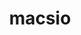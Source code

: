 ---
title: "macsio"
layout: cache
categories: [package, develop]
meta: {"versions": ["1.1"], "compilers": ["gcc@=11.3.0", "gcc@=7.3.1", "gcc@=7.5.0"], "oss": ["amzn2", "ubuntu18.04", "ubuntu22.04"], "platforms": ["linux"], "targets": ["aarch64", "neoverse_n1", "x86_64", "x86_64_v3"], "stacks": ["aws-ahug", "aws-ahug-aarch64", "root", "tutorial"], "num_specs": 124, "num_specs_by_stack": {"root": 124, "aws-ahug-aarch64": 20, "aws-ahug": 5, "tutorial": 99}}
spec_details: [{"hash": "idn7t23q7vfx3ibt3fovoqbhkridefqd", "compiler": "gcc@=7.3.1", "versions": ["1.1"], "os": "amzn2", "platform": "linux", "target": "aarch64", "variants": ["build_system=cmake", "build_type=RelWithDebInfo", "~exodus", "generator=make", "~hdf5", "~ipo", "+mpi", "patches=59479b9", "~pdb", "~scr", "~silo", "~szip", "~typhonio", "~zfp", "~zlib"], "stacks": ["root", "aws-ahug-aarch64"], "size": "-", "tarball": "https://binaries.spack.io/develop/build_cache/linux-amzn2-aarch64/gcc-7.3.1/macsio-1.1/linux-amzn2-aarch64-gcc-7.3.1-macsio-1.1-idn7t23q7vfx3ibt3fovoqbhkridefqd.spack"}, {"hash": "gtug6nlwrvusrtrsb4bdujpha4hjgq6x", "compiler": "gcc@=7.3.1", "versions": ["1.1"], "os": "amzn2", "platform": "linux", "target": "aarch64", "variants": ["build_system=cmake", "build_type=RelWithDebInfo", "~exodus", "generator=make", "~hdf5", "~ipo", "+mpi", "patches=59479b9", "~pdb", "~scr", "~silo", "~szip", "~typhonio", "~zfp", "~zlib"], "stacks": ["root", "aws-ahug-aarch64"], "size": "-", "tarball": "https://binaries.spack.io/develop/build_cache/linux-amzn2-aarch64/gcc-7.3.1/macsio-1.1/linux-amzn2-aarch64-gcc-7.3.1-macsio-1.1-gtug6nlwrvusrtrsb4bdujpha4hjgq6x.spack"}, {"hash": "gxcehserl2ahjyvdmlb5t4y6biuxqdbd", "compiler": "gcc@=7.3.1", "versions": ["1.1"], "os": "amzn2", "platform": "linux", "target": "aarch64", "variants": ["build_system=cmake", "build_type=RelWithDebInfo", "~exodus", "generator=make", "~hdf5", "~ipo", "+mpi", "patches=59479b9", "~pdb", "~scr", "~silo", "~szip", "~typhonio", "~zfp", "~zlib"], "stacks": ["root", "aws-ahug-aarch64"], "size": "-", "tarball": "https://binaries.spack.io/develop/build_cache/linux-amzn2-aarch64/gcc-7.3.1/macsio-1.1/linux-amzn2-aarch64-gcc-7.3.1-macsio-1.1-gxcehserl2ahjyvdmlb5t4y6biuxqdbd.spack"}, {"hash": "oztndg5ovznmq336kvm3kc46c2cbngem", "compiler": "gcc@=7.3.1", "versions": ["1.1"], "os": "amzn2", "platform": "linux", "target": "aarch64", "variants": ["build_system=cmake", "build_type=Release", "~exodus", "generator=make", "~hdf5", "~ipo", "+mpi", "patches=59479b9", "~pdb", "~scr", "~silo", "~szip", "~typhonio", "~zfp", "~zlib"], "stacks": ["root", "aws-ahug-aarch64"], "size": "-", "tarball": "https://binaries.spack.io/develop/build_cache/linux-amzn2-aarch64/gcc-7.3.1/macsio-1.1/linux-amzn2-aarch64-gcc-7.3.1-macsio-1.1-oztndg5ovznmq336kvm3kc46c2cbngem.spack"}, {"hash": "qc5juhmcbcztvztpqimv7x5u3xbkitmn", "compiler": "gcc@=7.3.1", "versions": ["1.1"], "os": "amzn2", "platform": "linux", "target": "aarch64", "variants": ["build_system=cmake", "build_type=RelWithDebInfo", "~exodus", "generator=make", "~hdf5", "~ipo", "+mpi", "patches=59479b9", "~pdb", "~scr", "~silo", "~szip", "~typhonio", "~zfp", "~zlib"], "stacks": ["root", "aws-ahug-aarch64"], "size": "-", "tarball": "https://binaries.spack.io/develop/build_cache/linux-amzn2-aarch64/gcc-7.3.1/macsio-1.1/linux-amzn2-aarch64-gcc-7.3.1-macsio-1.1-qc5juhmcbcztvztpqimv7x5u3xbkitmn.spack"}, {"hash": "5inwf6gnjxtknusmoh5ulb7sro4j4uwl", "compiler": "gcc@=7.3.1", "versions": ["1.1"], "os": "amzn2", "platform": "linux", "target": "aarch64", "variants": ["build_system=cmake", "build_type=Release", "~exodus", "generator=make", "~hdf5", "~ipo", "+mpi", "patches=59479b9", "~pdb", "~scr", "~silo", "~szip", "~typhonio", "~zfp", "~zlib"], "stacks": ["root", "aws-ahug-aarch64"], "size": "-", "tarball": "https://binaries.spack.io/develop/build_cache/linux-amzn2-aarch64/gcc-7.3.1/macsio-1.1/linux-amzn2-aarch64-gcc-7.3.1-macsio-1.1-5inwf6gnjxtknusmoh5ulb7sro4j4uwl.spack"}, {"hash": "ydmwwlyzaggezrocy42cdwos4kbtalhl", "compiler": "gcc@=7.3.1", "versions": ["1.1"], "os": "amzn2", "platform": "linux", "target": "aarch64", "variants": ["build_system=cmake", "build_type=RelWithDebInfo", "~exodus", "generator=make", "~hdf5", "~ipo", "+mpi", "patches=59479b9", "~pdb", "~scr", "~silo", "~szip", "~typhonio", "~zfp", "~zlib"], "stacks": ["root", "aws-ahug-aarch64"], "size": "-", "tarball": "https://binaries.spack.io/develop/build_cache/linux-amzn2-aarch64/gcc-7.3.1/macsio-1.1/linux-amzn2-aarch64-gcc-7.3.1-macsio-1.1-ydmwwlyzaggezrocy42cdwos4kbtalhl.spack"}, {"hash": "nspf2pivvl26gg5dx26wwikkqmuumzun", "compiler": "gcc@=7.3.1", "versions": ["1.1"], "os": "amzn2", "platform": "linux", "target": "aarch64", "variants": ["build_system=cmake", "build_type=RelWithDebInfo", "~exodus", "generator=make", "~hdf5", "~ipo", "+mpi", "patches=59479b9", "~pdb", "~scr", "~silo", "~szip", "~typhonio", "~zfp", "~zlib"], "stacks": ["root", "aws-ahug-aarch64"], "size": "-", "tarball": "https://binaries.spack.io/develop/build_cache/linux-amzn2-aarch64/gcc-7.3.1/macsio-1.1/linux-amzn2-aarch64-gcc-7.3.1-macsio-1.1-nspf2pivvl26gg5dx26wwikkqmuumzun.spack"}, {"hash": "cq2nakezmafraqyxfwzpjam3w7icmuh2", "compiler": "gcc@=7.3.1", "versions": ["1.1"], "os": "amzn2", "platform": "linux", "target": "aarch64", "variants": ["build_system=cmake", "build_type=Release", "~exodus", "generator=make", "~hdf5", "~ipo", "+mpi", "patches=59479b9", "~pdb", "~scr", "~silo", "~szip", "~typhonio", "~zfp", "~zlib"], "stacks": ["root", "aws-ahug-aarch64"], "size": "-", "tarball": "https://binaries.spack.io/develop/build_cache/linux-amzn2-aarch64/gcc-7.3.1/macsio-1.1/linux-amzn2-aarch64-gcc-7.3.1-macsio-1.1-cq2nakezmafraqyxfwzpjam3w7icmuh2.spack"}, {"hash": "uf4hw33qpcj5fsqlzh52bga2l66ysbc2", "compiler": "gcc@=7.3.1", "versions": ["1.1"], "os": "amzn2", "platform": "linux", "target": "aarch64", "variants": ["build_system=cmake", "build_type=RelWithDebInfo", "~exodus", "generator=make", "~hdf5", "~ipo", "+mpi", "patches=59479b9", "~pdb", "~scr", "~silo", "~szip", "~typhonio", "~zfp", "~zlib"], "stacks": ["root", "aws-ahug-aarch64"], "size": "-", "tarball": "https://binaries.spack.io/develop/build_cache/linux-amzn2-aarch64/gcc-7.3.1/macsio-1.1/linux-amzn2-aarch64-gcc-7.3.1-macsio-1.1-uf4hw33qpcj5fsqlzh52bga2l66ysbc2.spack"}, {"hash": "gdzmw22rv7uuledokueqqk64yrihbnuh", "compiler": "gcc@=7.3.1", "versions": ["1.1"], "os": "amzn2", "platform": "linux", "target": "neoverse_n1", "variants": ["build_system=cmake", "build_type=RelWithDebInfo", "~exodus", "generator=make", "~hdf5", "~ipo", "+mpi", "patches=59479b9", "~pdb", "~scr", "~silo", "~szip", "~typhonio", "~zfp", "~zlib"], "stacks": ["root", "aws-ahug-aarch64"], "size": "-", "tarball": "https://binaries.spack.io/develop/build_cache/linux-amzn2-neoverse_n1/gcc-7.3.1/macsio-1.1/linux-amzn2-neoverse_n1-gcc-7.3.1-macsio-1.1-gdzmw22rv7uuledokueqqk64yrihbnuh.spack"}, {"hash": "lgcuwllwjkqwyihy6aos55gucml46qoi", "compiler": "gcc@=7.3.1", "versions": ["1.1"], "os": "amzn2", "platform": "linux", "target": "neoverse_n1", "variants": ["build_system=cmake", "build_type=RelWithDebInfo", "~exodus", "generator=make", "~hdf5", "~ipo", "+mpi", "patches=59479b9", "~pdb", "~scr", "~silo", "~szip", "~typhonio", "~zfp", "~zlib"], "stacks": ["root", "aws-ahug-aarch64"], "size": "-", "tarball": "https://binaries.spack.io/develop/build_cache/linux-amzn2-neoverse_n1/gcc-7.3.1/macsio-1.1/linux-amzn2-neoverse_n1-gcc-7.3.1-macsio-1.1-lgcuwllwjkqwyihy6aos55gucml46qoi.spack"}, {"hash": "d2ncnbpgsgraifrcxpzzk5rhvxek6emg", "compiler": "gcc@=7.3.1", "versions": ["1.1"], "os": "amzn2", "platform": "linux", "target": "neoverse_n1", "variants": ["build_system=cmake", "build_type=RelWithDebInfo", "~exodus", "generator=make", "~hdf5", "~ipo", "+mpi", "patches=59479b9", "~pdb", "~scr", "~silo", "~szip", "~typhonio", "~zfp", "~zlib"], "stacks": ["root", "aws-ahug-aarch64"], "size": "-", "tarball": "https://binaries.spack.io/develop/build_cache/linux-amzn2-neoverse_n1/gcc-7.3.1/macsio-1.1/linux-amzn2-neoverse_n1-gcc-7.3.1-macsio-1.1-d2ncnbpgsgraifrcxpzzk5rhvxek6emg.spack"}, {"hash": "iao3jnphwtwoqiurqqugl5vktje6gt53", "compiler": "gcc@=7.3.1", "versions": ["1.1"], "os": "amzn2", "platform": "linux", "target": "neoverse_n1", "variants": ["build_system=cmake", "build_type=RelWithDebInfo", "~exodus", "generator=make", "~hdf5", "~ipo", "+mpi", "patches=59479b9", "~pdb", "~scr", "~silo", "~szip", "~typhonio", "~zfp", "~zlib"], "stacks": ["root", "aws-ahug-aarch64"], "size": "-", "tarball": "https://binaries.spack.io/develop/build_cache/linux-amzn2-neoverse_n1/gcc-7.3.1/macsio-1.1/linux-amzn2-neoverse_n1-gcc-7.3.1-macsio-1.1-iao3jnphwtwoqiurqqugl5vktje6gt53.spack"}, {"hash": "bym3epktgj3v6bosntjquxzzyfy4fqqf", "compiler": "gcc@=7.3.1", "versions": ["1.1"], "os": "amzn2", "platform": "linux", "target": "neoverse_n1", "variants": ["build_system=cmake", "build_type=RelWithDebInfo", "~exodus", "generator=make", "~hdf5", "~ipo", "+mpi", "patches=59479b9", "~pdb", "~scr", "~silo", "~szip", "~typhonio", "~zfp", "~zlib"], "stacks": ["root", "aws-ahug-aarch64"], "size": "-", "tarball": "https://binaries.spack.io/develop/build_cache/linux-amzn2-neoverse_n1/gcc-7.3.1/macsio-1.1/linux-amzn2-neoverse_n1-gcc-7.3.1-macsio-1.1-bym3epktgj3v6bosntjquxzzyfy4fqqf.spack"}, {"hash": "rdeupqjkh7exrqm6mixxotxsfutzjeey", "compiler": "gcc@=7.3.1", "versions": ["1.1"], "os": "amzn2", "platform": "linux", "target": "neoverse_n1", "variants": ["build_system=cmake", "build_type=Release", "~exodus", "generator=make", "~hdf5", "~ipo", "+mpi", "patches=59479b9", "~pdb", "~scr", "~silo", "~szip", "~typhonio", "~zfp", "~zlib"], "stacks": ["root", "aws-ahug-aarch64"], "size": "-", "tarball": "https://binaries.spack.io/develop/build_cache/linux-amzn2-neoverse_n1/gcc-7.3.1/macsio-1.1/linux-amzn2-neoverse_n1-gcc-7.3.1-macsio-1.1-rdeupqjkh7exrqm6mixxotxsfutzjeey.spack"}, {"hash": "naib6ooyntoyo6l4342e5xh3mofcxulo", "compiler": "gcc@=7.3.1", "versions": ["1.1"], "os": "amzn2", "platform": "linux", "target": "neoverse_n1", "variants": ["build_system=cmake", "build_type=Release", "~exodus", "generator=make", "~hdf5", "~ipo", "+mpi", "patches=59479b9", "~pdb", "~scr", "~silo", "~szip", "~typhonio", "~zfp", "~zlib"], "stacks": ["root", "aws-ahug-aarch64"], "size": "-", "tarball": "https://binaries.spack.io/develop/build_cache/linux-amzn2-neoverse_n1/gcc-7.3.1/macsio-1.1/linux-amzn2-neoverse_n1-gcc-7.3.1-macsio-1.1-naib6ooyntoyo6l4342e5xh3mofcxulo.spack"}, {"hash": "reibr6jmu5rivvcjsxalowr7zgtg3wlp", "compiler": "gcc@=7.3.1", "versions": ["1.1"], "os": "amzn2", "platform": "linux", "target": "neoverse_n1", "variants": ["build_system=cmake", "build_type=RelWithDebInfo", "~exodus", "generator=make", "~hdf5", "~ipo", "+mpi", "patches=59479b9", "~pdb", "~scr", "~silo", "~szip", "~typhonio", "~zfp", "~zlib"], "stacks": ["root", "aws-ahug-aarch64"], "size": "-", "tarball": "https://binaries.spack.io/develop/build_cache/linux-amzn2-neoverse_n1/gcc-7.3.1/macsio-1.1/linux-amzn2-neoverse_n1-gcc-7.3.1-macsio-1.1-reibr6jmu5rivvcjsxalowr7zgtg3wlp.spack"}, {"hash": "khudvj52swy46nynv7bni6u4vho54c7k", "compiler": "gcc@=7.3.1", "versions": ["1.1"], "os": "amzn2", "platform": "linux", "target": "neoverse_n1", "variants": ["build_system=cmake", "build_type=Release", "~exodus", "generator=make", "~hdf5", "~ipo", "+mpi", "patches=59479b9", "~pdb", "~scr", "~silo", "~szip", "~typhonio", "~zfp", "~zlib"], "stacks": ["root", "aws-ahug-aarch64"], "size": "-", "tarball": "https://binaries.spack.io/develop/build_cache/linux-amzn2-neoverse_n1/gcc-7.3.1/macsio-1.1/linux-amzn2-neoverse_n1-gcc-7.3.1-macsio-1.1-khudvj52swy46nynv7bni6u4vho54c7k.spack"}, {"hash": "s67fzvcbn23pz4xeslfm7agxiknrnn2h", "compiler": "gcc@=7.3.1", "versions": ["1.1"], "os": "amzn2", "platform": "linux", "target": "neoverse_n1", "variants": ["build_system=cmake", "build_type=RelWithDebInfo", "~exodus", "generator=make", "~hdf5", "~ipo", "+mpi", "patches=59479b9", "~pdb", "~scr", "~silo", "~szip", "~typhonio", "~zfp", "~zlib"], "stacks": ["root", "aws-ahug-aarch64"], "size": "-", "tarball": "https://binaries.spack.io/develop/build_cache/linux-amzn2-neoverse_n1/gcc-7.3.1/macsio-1.1/linux-amzn2-neoverse_n1-gcc-7.3.1-macsio-1.1-s67fzvcbn23pz4xeslfm7agxiknrnn2h.spack"}, {"hash": "6xmkhwfvbm2vvk5dgvv533cbkvxj6bdw", "compiler": "gcc@=7.3.1", "versions": ["1.1"], "os": "amzn2", "platform": "linux", "target": "x86_64_v3", "variants": ["build_system=cmake", "build_type=Release", "~exodus", "generator=make", "~hdf5", "~ipo", "+mpi", "patches=59479b9", "~pdb", "~scr", "~silo", "~szip", "~typhonio", "~zfp", "~zlib"], "stacks": ["aws-ahug", "root"], "size": "-", "tarball": "https://binaries.spack.io/develop/build_cache/linux-amzn2-x86_64_v3/gcc-7.3.1/macsio-1.1/linux-amzn2-x86_64_v3-gcc-7.3.1-macsio-1.1-6xmkhwfvbm2vvk5dgvv533cbkvxj6bdw.spack"}, {"hash": "rzzr37t7a7gm5alnisky7f4de6ogsech", "compiler": "gcc@=7.3.1", "versions": ["1.1"], "os": "amzn2", "platform": "linux", "target": "x86_64_v3", "variants": ["build_system=cmake", "build_type=RelWithDebInfo", "~exodus", "generator=make", "~hdf5", "~ipo", "+mpi", "patches=59479b9", "~pdb", "~scr", "~silo", "~szip", "~typhonio", "~zfp", "~zlib"], "stacks": ["aws-ahug", "root"], "size": "-", "tarball": "https://binaries.spack.io/develop/build_cache/linux-amzn2-x86_64_v3/gcc-7.3.1/macsio-1.1/linux-amzn2-x86_64_v3-gcc-7.3.1-macsio-1.1-rzzr37t7a7gm5alnisky7f4de6ogsech.spack"}, {"hash": "oaz27xjuu6wsasautxsmsf5ppuk5aisc", "compiler": "gcc@=7.3.1", "versions": ["1.1"], "os": "amzn2", "platform": "linux", "target": "x86_64_v3", "variants": ["build_system=cmake", "build_type=Release", "~exodus", "generator=make", "~hdf5", "~ipo", "+mpi", "patches=59479b9", "~pdb", "~scr", "~silo", "~szip", "~typhonio", "~zfp", "~zlib"], "stacks": ["aws-ahug", "root"], "size": "-", "tarball": "https://binaries.spack.io/develop/build_cache/linux-amzn2-x86_64_v3/gcc-7.3.1/macsio-1.1/linux-amzn2-x86_64_v3-gcc-7.3.1-macsio-1.1-oaz27xjuu6wsasautxsmsf5ppuk5aisc.spack"}, {"hash": "kmiwtmuf3sgb4sft6ziwxuohbnx5sqml", "compiler": "gcc@=7.3.1", "versions": ["1.1"], "os": "amzn2", "platform": "linux", "target": "x86_64_v3", "variants": ["build_system=cmake", "build_type=Release", "~exodus", "generator=make", "~hdf5", "~ipo", "+mpi", "patches=59479b9", "~pdb", "~scr", "~silo", "~szip", "~typhonio", "~zfp", "~zlib"], "stacks": ["aws-ahug", "root"], "size": "-", "tarball": "https://binaries.spack.io/develop/build_cache/linux-amzn2-x86_64_v3/gcc-7.3.1/macsio-1.1/linux-amzn2-x86_64_v3-gcc-7.3.1-macsio-1.1-kmiwtmuf3sgb4sft6ziwxuohbnx5sqml.spack"}, {"hash": "iyor2fexf43rkrqdi4vt7p5zbxabggm2", "compiler": "gcc@=7.3.1", "versions": ["1.1"], "os": "amzn2", "platform": "linux", "target": "x86_64_v3", "variants": ["build_system=cmake", "build_type=RelWithDebInfo", "~exodus", "generator=make", "~hdf5", "~ipo", "+mpi", "patches=59479b9", "~pdb", "~scr", "~silo", "~szip", "~typhonio", "~zfp", "~zlib"], "stacks": ["aws-ahug", "root"], "size": "-", "tarball": "https://binaries.spack.io/develop/build_cache/linux-amzn2-x86_64_v3/gcc-7.3.1/macsio-1.1/linux-amzn2-x86_64_v3-gcc-7.3.1-macsio-1.1-iyor2fexf43rkrqdi4vt7p5zbxabggm2.spack"}, {"hash": "fxwl4bbh7ajr3xbxkshvyt42jioggzn2", "compiler": "gcc@=7.5.0", "versions": ["1.1"], "os": "ubuntu18.04", "platform": "linux", "target": "x86_64", "variants": ["build_type=RelWithDebInfo", "~exodus", "~hdf5", "~ipo", "+mpi", "patches=59479b9", "~pdb", "+scr", "+silo", "~szip", "~typhonio", "~zfp", "~zlib"], "stacks": ["root", "tutorial"], "size": "-", "tarball": "https://binaries.spack.io/develop/build_cache/linux-ubuntu18.04-x86_64/gcc-7.5.0/macsio-1.1/linux-ubuntu18.04-x86_64-gcc-7.5.0-macsio-1.1-fxwl4bbh7ajr3xbxkshvyt42jioggzn2.spack"}, {"hash": "6ijmqteqwz4ubxpvevzn5nagabp5vtyv", "compiler": "gcc@=7.5.0", "versions": ["1.1"], "os": "ubuntu18.04", "platform": "linux", "target": "x86_64", "variants": ["build_type=RelWithDebInfo", "~exodus", "~hdf5", "~ipo", "+mpi", "patches=59479b9", "~pdb", "+scr", "+silo", "~szip", "~typhonio", "~zfp", "~zlib"], "stacks": ["root", "tutorial"], "size": "-", "tarball": "https://binaries.spack.io/develop/build_cache/linux-ubuntu18.04-x86_64/gcc-7.5.0/macsio-1.1/linux-ubuntu18.04-x86_64-gcc-7.5.0-macsio-1.1-6ijmqteqwz4ubxpvevzn5nagabp5vtyv.spack"}, {"hash": "23nsorydlhc6o2q4pevob3c5gql7hrci", "compiler": "gcc@=7.5.0", "versions": ["1.1"], "os": "ubuntu18.04", "platform": "linux", "target": "x86_64", "variants": ["build_type=RelWithDebInfo", "~exodus", "~hdf5", "~ipo", "+mpi", "patches=59479b9", "~pdb", "+scr", "+silo", "~szip", "~typhonio", "~zfp", "~zlib"], "stacks": ["root", "tutorial"], "size": "-", "tarball": "https://binaries.spack.io/develop/build_cache/linux-ubuntu18.04-x86_64/gcc-7.5.0/macsio-1.1/linux-ubuntu18.04-x86_64-gcc-7.5.0-macsio-1.1-23nsorydlhc6o2q4pevob3c5gql7hrci.spack"}, {"hash": "2izr6liderwqo25rrypurxdarhmxnrk2", "compiler": "gcc@=7.5.0", "versions": ["1.1"], "os": "ubuntu18.04", "platform": "linux", "target": "x86_64", "variants": ["build_type=RelWithDebInfo", "~exodus", "~hdf5", "~ipo", "+mpi", "patches=59479b9", "~pdb", "+scr", "+silo", "~szip", "~typhonio", "~zfp", "~zlib"], "stacks": ["root", "tutorial"], "size": "-", "tarball": "https://binaries.spack.io/develop/build_cache/linux-ubuntu18.04-x86_64/gcc-7.5.0/macsio-1.1/linux-ubuntu18.04-x86_64-gcc-7.5.0-macsio-1.1-2izr6liderwqo25rrypurxdarhmxnrk2.spack"}, {"hash": "6fjvsubzvbkfan476nskrckp3jo7o5vm", "compiler": "gcc@=7.5.0", "versions": ["1.1"], "os": "ubuntu18.04", "platform": "linux", "target": "x86_64", "variants": ["build_type=RelWithDebInfo", "~exodus", "~hdf5", "~ipo", "+mpi", "patches=59479b9", "~pdb", "+scr", "+silo", "~szip", "~typhonio", "~zfp", "~zlib"], "stacks": ["root", "tutorial"], "size": "-", "tarball": "https://binaries.spack.io/develop/build_cache/linux-ubuntu18.04-x86_64/gcc-7.5.0/macsio-1.1/linux-ubuntu18.04-x86_64-gcc-7.5.0-macsio-1.1-6fjvsubzvbkfan476nskrckp3jo7o5vm.spack"}, {"hash": "6oclhewv6zbrixvt23cssa3kk4bcjudo", "compiler": "gcc@=7.5.0", "versions": ["1.1"], "os": "ubuntu18.04", "platform": "linux", "target": "x86_64", "variants": ["build_type=RelWithDebInfo", "~exodus", "~hdf5", "~ipo", "+mpi", "patches=59479b9", "~pdb", "+scr", "+silo", "~szip", "~typhonio", "~zfp", "~zlib"], "stacks": ["root", "tutorial"], "size": "-", "tarball": "https://binaries.spack.io/develop/build_cache/linux-ubuntu18.04-x86_64/gcc-7.5.0/macsio-1.1/linux-ubuntu18.04-x86_64-gcc-7.5.0-macsio-1.1-6oclhewv6zbrixvt23cssa3kk4bcjudo.spack"}, {"hash": "4bdohakzjayw4cqhrwhekvnp4tdsbk6u", "compiler": "gcc@=7.5.0", "versions": ["1.1"], "os": "ubuntu18.04", "platform": "linux", "target": "x86_64", "variants": ["build_type=RelWithDebInfo", "~exodus", "~hdf5", "~ipo", "+mpi", "patches=59479b9", "~pdb", "+scr", "+silo", "~szip", "~typhonio", "~zfp", "~zlib"], "stacks": ["root", "tutorial"], "size": "-", "tarball": "https://binaries.spack.io/develop/build_cache/linux-ubuntu18.04-x86_64/gcc-7.5.0/macsio-1.1/linux-ubuntu18.04-x86_64-gcc-7.5.0-macsio-1.1-4bdohakzjayw4cqhrwhekvnp4tdsbk6u.spack"}, {"hash": "ar4dtlsy43du23tp5y7zood5hudcsdri", "compiler": "gcc@=7.5.0", "versions": ["1.1"], "os": "ubuntu18.04", "platform": "linux", "target": "x86_64", "variants": ["build_type=RelWithDebInfo", "~exodus", "~hdf5", "~ipo", "+mpi", "patches=59479b9", "~pdb", "+scr", "+silo", "~szip", "~typhonio", "~zfp", "~zlib"], "stacks": ["root", "tutorial"], "size": "-", "tarball": "https://binaries.spack.io/develop/build_cache/linux-ubuntu18.04-x86_64/gcc-7.5.0/macsio-1.1/linux-ubuntu18.04-x86_64-gcc-7.5.0-macsio-1.1-ar4dtlsy43du23tp5y7zood5hudcsdri.spack"}, {"hash": "5angvgstv57b6n26c62wodv46wfhtwx7", "compiler": "gcc@=7.5.0", "versions": ["1.1"], "os": "ubuntu18.04", "platform": "linux", "target": "x86_64", "variants": ["build_system=cmake", "build_type=RelWithDebInfo", "~exodus", "~hdf5", "~ipo", "+mpi", "patches=59479b9", "~pdb", "+scr", "+silo", "~szip", "~typhonio", "~zfp", "~zlib"], "stacks": ["root", "tutorial"], "size": "-", "tarball": "https://binaries.spack.io/develop/build_cache/linux-ubuntu18.04-x86_64/gcc-7.5.0/macsio-1.1/linux-ubuntu18.04-x86_64-gcc-7.5.0-macsio-1.1-5angvgstv57b6n26c62wodv46wfhtwx7.spack"}, {"hash": "ac5nhwyrcmvuq5jwcpjxilxidqrdwqvr", "compiler": "gcc@=7.5.0", "versions": ["1.1"], "os": "ubuntu18.04", "platform": "linux", "target": "x86_64", "variants": ["build_type=RelWithDebInfo", "~exodus", "~hdf5", "~ipo", "+mpi", "patches=59479b9", "~pdb", "+scr", "+silo", "~szip", "~typhonio", "~zfp", "~zlib"], "stacks": ["root", "tutorial"], "size": "-", "tarball": "https://binaries.spack.io/develop/build_cache/linux-ubuntu18.04-x86_64/gcc-7.5.0/macsio-1.1/linux-ubuntu18.04-x86_64-gcc-7.5.0-macsio-1.1-ac5nhwyrcmvuq5jwcpjxilxidqrdwqvr.spack"}, {"hash": "5dbkvbk2tbb3eymsrmvx6buausnjz4jf", "compiler": "gcc@=7.5.0", "versions": ["1.1"], "os": "ubuntu18.04", "platform": "linux", "target": "x86_64", "variants": ["build_type=RelWithDebInfo", "~exodus", "~hdf5", "~ipo", "+mpi", "patches=59479b9", "~pdb", "+scr", "+silo", "~szip", "~typhonio", "~zfp", "~zlib"], "stacks": ["root", "tutorial"], "size": "-", "tarball": "https://binaries.spack.io/develop/build_cache/linux-ubuntu18.04-x86_64/gcc-7.5.0/macsio-1.1/linux-ubuntu18.04-x86_64-gcc-7.5.0-macsio-1.1-5dbkvbk2tbb3eymsrmvx6buausnjz4jf.spack"}, {"hash": "aiqfqftrnxc6cpxjsizzguchi6yodvfp", "compiler": "gcc@=7.5.0", "versions": ["1.1"], "os": "ubuntu18.04", "platform": "linux", "target": "x86_64", "variants": ["build_system=cmake", "build_type=RelWithDebInfo", "~exodus", "~hdf5", "~ipo", "+mpi", "patches=59479b9", "~pdb", "+scr", "+silo", "~szip", "~typhonio", "~zfp", "~zlib"], "stacks": ["root", "tutorial"], "size": "-", "tarball": "https://binaries.spack.io/develop/build_cache/linux-ubuntu18.04-x86_64/gcc-7.5.0/macsio-1.1/linux-ubuntu18.04-x86_64-gcc-7.5.0-macsio-1.1-aiqfqftrnxc6cpxjsizzguchi6yodvfp.spack"}, {"hash": "btwdknyhzatjcf2kok2bzos7mytb4ufd", "compiler": "gcc@=7.5.0", "versions": ["1.1"], "os": "ubuntu18.04", "platform": "linux", "target": "x86_64", "variants": ["build_system=cmake", "build_type=RelWithDebInfo", "~exodus", "~hdf5", "~ipo", "+mpi", "patches=59479b9", "~pdb", "+scr", "+silo", "~szip", "~typhonio", "~zfp", "~zlib"], "stacks": ["root", "tutorial"], "size": "-", "tarball": "https://binaries.spack.io/develop/build_cache/linux-ubuntu18.04-x86_64/gcc-7.5.0/macsio-1.1/linux-ubuntu18.04-x86_64-gcc-7.5.0-macsio-1.1-btwdknyhzatjcf2kok2bzos7mytb4ufd.spack"}, {"hash": "45ev5oongm4qzupjljp3mzk7hnbm2ezd", "compiler": "gcc@=7.5.0", "versions": ["1.1"], "os": "ubuntu18.04", "platform": "linux", "target": "x86_64", "variants": ["build_type=RelWithDebInfo", "~exodus", "~hdf5", "~ipo", "+mpi", "patches=59479b9", "~pdb", "+scr", "+silo", "~szip", "~typhonio", "~zfp", "~zlib"], "stacks": ["root", "tutorial"], "size": "-", "tarball": "https://binaries.spack.io/develop/build_cache/linux-ubuntu18.04-x86_64/gcc-7.5.0/macsio-1.1/linux-ubuntu18.04-x86_64-gcc-7.5.0-macsio-1.1-45ev5oongm4qzupjljp3mzk7hnbm2ezd.spack"}, {"hash": "c5sjc2lfo3wgwreh75rnsanuutqrufmk", "compiler": "gcc@=7.5.0", "versions": ["1.1"], "os": "ubuntu18.04", "platform": "linux", "target": "x86_64", "variants": ["build_type=RelWithDebInfo", "~exodus", "~hdf5", "~ipo", "+mpi", "patches=59479b9", "~pdb", "+scr", "+silo", "~szip", "~typhonio", "~zfp", "~zlib"], "stacks": ["root", "tutorial"], "size": "-", "tarball": "https://binaries.spack.io/develop/build_cache/linux-ubuntu18.04-x86_64/gcc-7.5.0/macsio-1.1/linux-ubuntu18.04-x86_64-gcc-7.5.0-macsio-1.1-c5sjc2lfo3wgwreh75rnsanuutqrufmk.spack"}, {"hash": "22mn4v2gidsog7muwnhtyvlcsqdgqhxy", "compiler": "gcc@=7.5.0", "versions": ["1.1"], "os": "ubuntu18.04", "platform": "linux", "target": "x86_64", "variants": ["build_type=RelWithDebInfo", "~exodus", "~hdf5", "~ipo", "+mpi", "patches=59479b9", "~pdb", "+scr", "+silo", "~szip", "~typhonio", "~zfp", "~zlib"], "stacks": ["root", "tutorial"], "size": "-", "tarball": "https://binaries.spack.io/develop/build_cache/linux-ubuntu18.04-x86_64/gcc-7.5.0/macsio-1.1/linux-ubuntu18.04-x86_64-gcc-7.5.0-macsio-1.1-22mn4v2gidsog7muwnhtyvlcsqdgqhxy.spack"}, {"hash": "brao44welzl7qtbtlepu6v763st5pssl", "compiler": "gcc@=7.5.0", "versions": ["1.1"], "os": "ubuntu18.04", "platform": "linux", "target": "x86_64", "variants": ["build_type=RelWithDebInfo", "~exodus", "~hdf5", "~ipo", "+mpi", "patches=59479b9", "~pdb", "+scr", "+silo", "~szip", "~typhonio", "~zfp", "~zlib"], "stacks": ["root", "tutorial"], "size": "-", "tarball": "https://binaries.spack.io/develop/build_cache/linux-ubuntu18.04-x86_64/gcc-7.5.0/macsio-1.1/linux-ubuntu18.04-x86_64-gcc-7.5.0-macsio-1.1-brao44welzl7qtbtlepu6v763st5pssl.spack"}, {"hash": "33jym4btc24c65stokrrav5w2nbl2lcy", "compiler": "gcc@=7.5.0", "versions": ["1.1"], "os": "ubuntu18.04", "platform": "linux", "target": "x86_64", "variants": ["build_type=RelWithDebInfo", "~exodus", "~hdf5", "~ipo", "+mpi", "patches=59479b9", "~pdb", "+scr", "+silo", "~szip", "~typhonio", "~zfp", "~zlib"], "stacks": ["root", "tutorial"], "size": "-", "tarball": "https://binaries.spack.io/develop/build_cache/linux-ubuntu18.04-x86_64/gcc-7.5.0/macsio-1.1/linux-ubuntu18.04-x86_64-gcc-7.5.0-macsio-1.1-33jym4btc24c65stokrrav5w2nbl2lcy.spack"}, {"hash": "bv6bly5rxeoj4yxfoe5oikbhzl5fkqzc", "compiler": "gcc@=7.5.0", "versions": ["1.1"], "os": "ubuntu18.04", "platform": "linux", "target": "x86_64", "variants": ["build_system=cmake", "build_type=RelWithDebInfo", "~exodus", "~hdf5", "~ipo", "+mpi", "patches=59479b9", "~pdb", "+scr", "+silo", "~szip", "~typhonio", "~zfp", "~zlib"], "stacks": ["root", "tutorial"], "size": "-", "tarball": "https://binaries.spack.io/develop/build_cache/linux-ubuntu18.04-x86_64/gcc-7.5.0/macsio-1.1/linux-ubuntu18.04-x86_64-gcc-7.5.0-macsio-1.1-bv6bly5rxeoj4yxfoe5oikbhzl5fkqzc.spack"}, {"hash": "2mlgaj32qpwzciqgoek7vskwowdvlpc5", "compiler": "gcc@=7.5.0", "versions": ["1.1"], "os": "ubuntu18.04", "platform": "linux", "target": "x86_64", "variants": ["build_system=cmake", "build_type=RelWithDebInfo", "~exodus", "~hdf5", "~ipo", "+mpi", "patches=59479b9", "~pdb", "+scr", "+silo", "~szip", "~typhonio", "~zfp", "~zlib"], "stacks": ["root", "tutorial"], "size": "-", "tarball": "https://binaries.spack.io/develop/build_cache/linux-ubuntu18.04-x86_64/gcc-7.5.0/macsio-1.1/linux-ubuntu18.04-x86_64-gcc-7.5.0-macsio-1.1-2mlgaj32qpwzciqgoek7vskwowdvlpc5.spack"}, {"hash": "bouiltq4qjk64nvapzuumtzbqfgejzpn", "compiler": "gcc@=7.5.0", "versions": ["1.1"], "os": "ubuntu18.04", "platform": "linux", "target": "x86_64", "variants": ["build_type=RelWithDebInfo", "~exodus", "~hdf5", "~ipo", "+mpi", "patches=59479b9", "~pdb", "+scr", "+silo", "~szip", "~typhonio", "~zfp", "~zlib"], "stacks": ["root", "tutorial"], "size": "-", "tarball": "https://binaries.spack.io/develop/build_cache/linux-ubuntu18.04-x86_64/gcc-7.5.0/macsio-1.1/linux-ubuntu18.04-x86_64-gcc-7.5.0-macsio-1.1-bouiltq4qjk64nvapzuumtzbqfgejzpn.spack"}, {"hash": "5pdv4ki6n2bqmxb6nm2glgcjl7idwsj4", "compiler": "gcc@=7.5.0", "versions": ["1.1"], "os": "ubuntu18.04", "platform": "linux", "target": "x86_64", "variants": ["build_type=RelWithDebInfo", "~exodus", "~hdf5", "~ipo", "+mpi", "patches=59479b9", "~pdb", "+scr", "+silo", "~szip", "~typhonio", "~zfp", "~zlib"], "stacks": ["root", "tutorial"], "size": "-", "tarball": "https://binaries.spack.io/develop/build_cache/linux-ubuntu18.04-x86_64/gcc-7.5.0/macsio-1.1/linux-ubuntu18.04-x86_64-gcc-7.5.0-macsio-1.1-5pdv4ki6n2bqmxb6nm2glgcjl7idwsj4.spack"}, {"hash": "s2v465ozcdbdj2mijaexnqlmmpnvhc6a", "compiler": "gcc@=7.5.0", "versions": ["1.1"], "os": "ubuntu18.04", "platform": "linux", "target": "x86_64", "variants": ["build_type=RelWithDebInfo", "~exodus", "~hdf5", "~ipo", "+mpi", "patches=59479b9", "~pdb", "+scr", "+silo", "~szip", "~typhonio", "~zfp", "~zlib"], "stacks": ["root", "tutorial"], "size": "-", "tarball": "https://binaries.spack.io/develop/build_cache/linux-ubuntu18.04-x86_64/gcc-7.5.0/macsio-1.1/linux-ubuntu18.04-x86_64-gcc-7.5.0-macsio-1.1-s2v465ozcdbdj2mijaexnqlmmpnvhc6a.spack"}, {"hash": "eaogmesg6q5rerekhd2fkskydma4ctao", "compiler": "gcc@=7.5.0", "versions": ["1.1"], "os": "ubuntu18.04", "platform": "linux", "target": "x86_64", "variants": ["build_type=RelWithDebInfo", "~exodus", "~hdf5", "~ipo", "+mpi", "patches=59479b9", "~pdb", "+scr", "+silo", "~szip", "~typhonio", "~zfp", "~zlib"], "stacks": ["root", "tutorial"], "size": "-", "tarball": "https://binaries.spack.io/develop/build_cache/linux-ubuntu18.04-x86_64/gcc-7.5.0/macsio-1.1/linux-ubuntu18.04-x86_64-gcc-7.5.0-macsio-1.1-eaogmesg6q5rerekhd2fkskydma4ctao.spack"}, {"hash": "oq3knnvnnt3tmeluauflf6i3es23lm7p", "compiler": "gcc@=7.5.0", "versions": ["1.1"], "os": "ubuntu18.04", "platform": "linux", "target": "x86_64", "variants": ["build_type=RelWithDebInfo", "~exodus", "~hdf5", "~ipo", "+mpi", "patches=59479b9", "~pdb", "+scr", "+silo", "~szip", "~typhonio", "~zfp", "~zlib"], "stacks": ["root", "tutorial"], "size": "-", "tarball": "https://binaries.spack.io/develop/build_cache/linux-ubuntu18.04-x86_64/gcc-7.5.0/macsio-1.1/linux-ubuntu18.04-x86_64-gcc-7.5.0-macsio-1.1-oq3knnvnnt3tmeluauflf6i3es23lm7p.spack"}, {"hash": "c5h5h657n2fzc2ovssrjgib5owj4i6lq", "compiler": "gcc@=7.5.0", "versions": ["1.1"], "os": "ubuntu18.04", "platform": "linux", "target": "x86_64", "variants": ["build_type=RelWithDebInfo", "~exodus", "~hdf5", "~ipo", "+mpi", "patches=59479b9", "~pdb", "+scr", "+silo", "~szip", "~typhonio", "~zfp", "~zlib"], "stacks": ["root", "tutorial"], "size": "-", "tarball": "https://binaries.spack.io/develop/build_cache/linux-ubuntu18.04-x86_64/gcc-7.5.0/macsio-1.1/linux-ubuntu18.04-x86_64-gcc-7.5.0-macsio-1.1-c5h5h657n2fzc2ovssrjgib5owj4i6lq.spack"}, {"hash": "oapgon6u534hmq5d7m6lnuhymwi6dp3g", "compiler": "gcc@=7.5.0", "versions": ["1.1"], "os": "ubuntu18.04", "platform": "linux", "target": "x86_64", "variants": ["build_type=RelWithDebInfo", "~exodus", "~hdf5", "~ipo", "+mpi", "patches=59479b9", "~pdb", "+scr", "+silo", "~szip", "~typhonio", "~zfp", "~zlib"], "stacks": ["root", "tutorial"], "size": "-", "tarball": "https://binaries.spack.io/develop/build_cache/linux-ubuntu18.04-x86_64/gcc-7.5.0/macsio-1.1/linux-ubuntu18.04-x86_64-gcc-7.5.0-macsio-1.1-oapgon6u534hmq5d7m6lnuhymwi6dp3g.spack"}, {"hash": "cddxplah5tuiq24mjece3x22z42na5ax", "compiler": "gcc@=7.5.0", "versions": ["1.1"], "os": "ubuntu18.04", "platform": "linux", "target": "x86_64", "variants": ["build_type=RelWithDebInfo", "~exodus", "~hdf5", "~ipo", "+mpi", "patches=59479b9", "~pdb", "+scr", "+silo", "~szip", "~typhonio", "~zfp", "~zlib"], "stacks": ["root", "tutorial"], "size": "-", "tarball": "https://binaries.spack.io/develop/build_cache/linux-ubuntu18.04-x86_64/gcc-7.5.0/macsio-1.1/linux-ubuntu18.04-x86_64-gcc-7.5.0-macsio-1.1-cddxplah5tuiq24mjece3x22z42na5ax.spack"}, {"hash": "o23fypwz3zr6tf3yhinutcvfad3py6jw", "compiler": "gcc@=7.5.0", "versions": ["1.1"], "os": "ubuntu18.04", "platform": "linux", "target": "x86_64", "variants": ["build_system=cmake", "build_type=RelWithDebInfo", "~exodus", "~hdf5", "~ipo", "+mpi", "patches=59479b9", "~pdb", "+scr", "+silo", "~szip", "~typhonio", "~zfp", "~zlib"], "stacks": ["root", "tutorial"], "size": "-", "tarball": "https://binaries.spack.io/develop/build_cache/linux-ubuntu18.04-x86_64/gcc-7.5.0/macsio-1.1/linux-ubuntu18.04-x86_64-gcc-7.5.0-macsio-1.1-o23fypwz3zr6tf3yhinutcvfad3py6jw.spack"}, {"hash": "dzoke3ndgwxrn35ftp2khmvyfp45fnba", "compiler": "gcc@=7.5.0", "versions": ["1.1"], "os": "ubuntu18.04", "platform": "linux", "target": "x86_64", "variants": ["build_system=cmake", "build_type=RelWithDebInfo", "~exodus", "~hdf5", "~ipo", "+mpi", "patches=59479b9", "~pdb", "+scr", "+silo", "~szip", "~typhonio", "~zfp", "~zlib"], "stacks": ["root", "tutorial"], "size": "-", "tarball": "https://binaries.spack.io/develop/build_cache/linux-ubuntu18.04-x86_64/gcc-7.5.0/macsio-1.1/linux-ubuntu18.04-x86_64-gcc-7.5.0-macsio-1.1-dzoke3ndgwxrn35ftp2khmvyfp45fnba.spack"}, {"hash": "ljd2qipg7vz3lwcs3fnmfsdgfvfgvguu", "compiler": "gcc@=7.5.0", "versions": ["1.1"], "os": "ubuntu18.04", "platform": "linux", "target": "x86_64", "variants": ["build_type=RelWithDebInfo", "~exodus", "~hdf5", "~ipo", "+mpi", "patches=59479b9", "~pdb", "+scr", "+silo", "~szip", "~typhonio", "~zfp", "~zlib"], "stacks": ["root", "tutorial"], "size": "-", "tarball": "https://binaries.spack.io/develop/build_cache/linux-ubuntu18.04-x86_64/gcc-7.5.0/macsio-1.1/linux-ubuntu18.04-x86_64-gcc-7.5.0-macsio-1.1-ljd2qipg7vz3lwcs3fnmfsdgfvfgvguu.spack"}, {"hash": "epfr2giyfa6cz5do7x3ozgcfsdf24uad", "compiler": "gcc@=7.5.0", "versions": ["1.1"], "os": "ubuntu18.04", "platform": "linux", "target": "x86_64", "variants": ["build_type=RelWithDebInfo", "~exodus", "~hdf5", "~ipo", "+mpi", "patches=59479b9", "~pdb", "+scr", "+silo", "~szip", "~typhonio", "~zfp", "~zlib"], "stacks": ["root", "tutorial"], "size": "-", "tarball": "https://binaries.spack.io/develop/build_cache/linux-ubuntu18.04-x86_64/gcc-7.5.0/macsio-1.1/linux-ubuntu18.04-x86_64-gcc-7.5.0-macsio-1.1-epfr2giyfa6cz5do7x3ozgcfsdf24uad.spack"}, {"hash": "oxnyorhls4vfbs2iou6lg4nvhkr42gow", "compiler": "gcc@=7.5.0", "versions": ["1.1"], "os": "ubuntu18.04", "platform": "linux", "target": "x86_64", "variants": ["build_type=RelWithDebInfo", "~exodus", "~hdf5", "~ipo", "+mpi", "patches=59479b9", "~pdb", "+scr", "+silo", "~szip", "~typhonio", "~zfp", "~zlib"], "stacks": ["root", "tutorial"], "size": "-", "tarball": "https://binaries.spack.io/develop/build_cache/linux-ubuntu18.04-x86_64/gcc-7.5.0/macsio-1.1/linux-ubuntu18.04-x86_64-gcc-7.5.0-macsio-1.1-oxnyorhls4vfbs2iou6lg4nvhkr42gow.spack"}, {"hash": "h7jmn3bh2rsiv475kui47cbivy6jr3zi", "compiler": "gcc@=7.5.0", "versions": ["1.1"], "os": "ubuntu18.04", "platform": "linux", "target": "x86_64", "variants": ["build_system=cmake", "build_type=RelWithDebInfo", "~exodus", "~hdf5", "~ipo", "+mpi", "patches=59479b9", "~pdb", "+scr", "+silo", "~szip", "~typhonio", "~zfp", "~zlib"], "stacks": ["root", "tutorial"], "size": "-", "tarball": "https://binaries.spack.io/develop/build_cache/linux-ubuntu18.04-x86_64/gcc-7.5.0/macsio-1.1/linux-ubuntu18.04-x86_64-gcc-7.5.0-macsio-1.1-h7jmn3bh2rsiv475kui47cbivy6jr3zi.spack"}, {"hash": "okbhndiap5hsxghy2f4x4kmdaug3737m", "compiler": "gcc@=7.5.0", "versions": ["1.1"], "os": "ubuntu18.04", "platform": "linux", "target": "x86_64", "variants": ["build_type=RelWithDebInfo", "~exodus", "~hdf5", "~ipo", "+mpi", "patches=59479b9", "~pdb", "+scr", "+silo", "~szip", "~typhonio", "~zfp", "~zlib"], "stacks": ["root", "tutorial"], "size": "-", "tarball": "https://binaries.spack.io/develop/build_cache/linux-ubuntu18.04-x86_64/gcc-7.5.0/macsio-1.1/linux-ubuntu18.04-x86_64-gcc-7.5.0-macsio-1.1-okbhndiap5hsxghy2f4x4kmdaug3737m.spack"}, {"hash": "hg4jmmp7lfjijh6r2iz5dtbhcmwnaett", "compiler": "gcc@=7.5.0", "versions": ["1.1"], "os": "ubuntu18.04", "platform": "linux", "target": "x86_64", "variants": ["build_type=RelWithDebInfo", "~exodus", "~hdf5", "~ipo", "+mpi", "patches=59479b9", "~pdb", "+scr", "+silo", "~szip", "~typhonio", "~zfp", "~zlib"], "stacks": ["root", "tutorial"], "size": "-", "tarball": "https://binaries.spack.io/develop/build_cache/linux-ubuntu18.04-x86_64/gcc-7.5.0/macsio-1.1/linux-ubuntu18.04-x86_64-gcc-7.5.0-macsio-1.1-hg4jmmp7lfjijh6r2iz5dtbhcmwnaett.spack"}, {"hash": "ou2a432m6cdvqa7o5xdrmuczt73uuj7h", "compiler": "gcc@=7.5.0", "versions": ["1.1"], "os": "ubuntu18.04", "platform": "linux", "target": "x86_64", "variants": ["build_type=RelWithDebInfo", "~exodus", "~hdf5", "~ipo", "+mpi", "patches=59479b9", "~pdb", "+scr", "+silo", "~szip", "~typhonio", "~zfp", "~zlib"], "stacks": ["root", "tutorial"], "size": "-", "tarball": "https://binaries.spack.io/develop/build_cache/linux-ubuntu18.04-x86_64/gcc-7.5.0/macsio-1.1/linux-ubuntu18.04-x86_64-gcc-7.5.0-macsio-1.1-ou2a432m6cdvqa7o5xdrmuczt73uuj7h.spack"}, {"hash": "ivesgieay7gct3odnz2uhkpz62hwhxmi", "compiler": "gcc@=7.5.0", "versions": ["1.1"], "os": "ubuntu18.04", "platform": "linux", "target": "x86_64", "variants": ["build_system=cmake", "build_type=RelWithDebInfo", "~exodus", "~hdf5", "~ipo", "+mpi", "patches=59479b9", "~pdb", "+scr", "+silo", "~szip", "~typhonio", "~zfp", "~zlib"], "stacks": ["root", "tutorial"], "size": "-", "tarball": "https://binaries.spack.io/develop/build_cache/linux-ubuntu18.04-x86_64/gcc-7.5.0/macsio-1.1/linux-ubuntu18.04-x86_64-gcc-7.5.0-macsio-1.1-ivesgieay7gct3odnz2uhkpz62hwhxmi.spack"}, {"hash": "kcjtmp37r5sfphgygfoyl7v4j4uxaa26", "compiler": "gcc@=7.5.0", "versions": ["1.1"], "os": "ubuntu18.04", "platform": "linux", "target": "x86_64", "variants": ["build_type=RelWithDebInfo", "~exodus", "~hdf5", "~ipo", "+mpi", "patches=59479b9", "~pdb", "+scr", "+silo", "~szip", "~typhonio", "~zfp", "~zlib"], "stacks": ["root", "tutorial"], "size": "-", "tarball": "https://binaries.spack.io/develop/build_cache/linux-ubuntu18.04-x86_64/gcc-7.5.0/macsio-1.1/linux-ubuntu18.04-x86_64-gcc-7.5.0-macsio-1.1-kcjtmp37r5sfphgygfoyl7v4j4uxaa26.spack"}, {"hash": "hur7347ghdoi74phm3sgoxluert53vdb", "compiler": "gcc@=7.5.0", "versions": ["1.1"], "os": "ubuntu18.04", "platform": "linux", "target": "x86_64", "variants": ["build_type=RelWithDebInfo", "~exodus", "~hdf5", "~ipo", "+mpi", "patches=59479b9", "~pdb", "+scr", "+silo", "~szip", "~typhonio", "~zfp", "~zlib"], "stacks": ["root", "tutorial"], "size": "-", "tarball": "https://binaries.spack.io/develop/build_cache/linux-ubuntu18.04-x86_64/gcc-7.5.0/macsio-1.1/linux-ubuntu18.04-x86_64-gcc-7.5.0-macsio-1.1-hur7347ghdoi74phm3sgoxluert53vdb.spack"}, {"hash": "pvyv7tltvu5qco4lg5tpismm42js3zg6", "compiler": "gcc@=7.5.0", "versions": ["1.1"], "os": "ubuntu18.04", "platform": "linux", "target": "x86_64", "variants": ["build_type=RelWithDebInfo", "~exodus", "~hdf5", "~ipo", "+mpi", "patches=59479b9", "~pdb", "+scr", "+silo", "~szip", "~typhonio", "~zfp", "~zlib"], "stacks": ["root", "tutorial"], "size": "-", "tarball": "https://binaries.spack.io/develop/build_cache/linux-ubuntu18.04-x86_64/gcc-7.5.0/macsio-1.1/linux-ubuntu18.04-x86_64-gcc-7.5.0-macsio-1.1-pvyv7tltvu5qco4lg5tpismm42js3zg6.spack"}, {"hash": "h4s5uqwgzizt7utrrrgmvwn7kf2ebdu5", "compiler": "gcc@=7.5.0", "versions": ["1.1"], "os": "ubuntu18.04", "platform": "linux", "target": "x86_64", "variants": ["build_type=RelWithDebInfo", "~exodus", "~hdf5", "~ipo", "+mpi", "patches=59479b9", "~pdb", "+scr", "+silo", "~szip", "~typhonio", "~zfp", "~zlib"], "stacks": ["root", "tutorial"], "size": "-", "tarball": "https://binaries.spack.io/develop/build_cache/linux-ubuntu18.04-x86_64/gcc-7.5.0/macsio-1.1/linux-ubuntu18.04-x86_64-gcc-7.5.0-macsio-1.1-h4s5uqwgzizt7utrrrgmvwn7kf2ebdu5.spack"}, {"hash": "plhenrhut2cvd5chy7wcbu4lyla2bg47", "compiler": "gcc@=7.5.0", "versions": ["1.1"], "os": "ubuntu18.04", "platform": "linux", "target": "x86_64", "variants": ["build_type=RelWithDebInfo", "~exodus", "~hdf5", "~ipo", "+mpi", "patches=59479b9", "~pdb", "+scr", "+silo", "~szip", "~typhonio", "~zfp", "~zlib"], "stacks": ["root", "tutorial"], "size": "-", "tarball": "https://binaries.spack.io/develop/build_cache/linux-ubuntu18.04-x86_64/gcc-7.5.0/macsio-1.1/linux-ubuntu18.04-x86_64-gcc-7.5.0-macsio-1.1-plhenrhut2cvd5chy7wcbu4lyla2bg47.spack"}, {"hash": "kgnvigyeapljkei3vhz7lzvkgjl5czwn", "compiler": "gcc@=7.5.0", "versions": ["1.1"], "os": "ubuntu18.04", "platform": "linux", "target": "x86_64", "variants": ["build_type=RelWithDebInfo", "~exodus", "~hdf5", "~ipo", "+mpi", "patches=59479b9", "~pdb", "+scr", "+silo", "~szip", "~typhonio", "~zfp", "~zlib"], "stacks": ["root", "tutorial"], "size": "-", "tarball": "https://binaries.spack.io/develop/build_cache/linux-ubuntu18.04-x86_64/gcc-7.5.0/macsio-1.1/linux-ubuntu18.04-x86_64-gcc-7.5.0-macsio-1.1-kgnvigyeapljkei3vhz7lzvkgjl5czwn.spack"}, {"hash": "q244ukves77oei3m7fwwp5sfygiu2iub", "compiler": "gcc@=7.5.0", "versions": ["1.1"], "os": "ubuntu18.04", "platform": "linux", "target": "x86_64", "variants": ["build_type=RelWithDebInfo", "~exodus", "~hdf5", "~ipo", "+mpi", "patches=59479b9", "~pdb", "+scr", "+silo", "~szip", "~typhonio", "~zfp", "~zlib"], "stacks": ["root", "tutorial"], "size": "-", "tarball": "https://binaries.spack.io/develop/build_cache/linux-ubuntu18.04-x86_64/gcc-7.5.0/macsio-1.1/linux-ubuntu18.04-x86_64-gcc-7.5.0-macsio-1.1-q244ukves77oei3m7fwwp5sfygiu2iub.spack"}, {"hash": "i3ocsracm5goqrn7ykrotyodqzm7iqxq", "compiler": "gcc@=7.5.0", "versions": ["1.1"], "os": "ubuntu18.04", "platform": "linux", "target": "x86_64", "variants": ["build_type=RelWithDebInfo", "~exodus", "~hdf5", "~ipo", "+mpi", "patches=59479b9", "~pdb", "+scr", "+silo", "~szip", "~typhonio", "~zfp", "~zlib"], "stacks": ["root", "tutorial"], "size": "-", "tarball": "https://binaries.spack.io/develop/build_cache/linux-ubuntu18.04-x86_64/gcc-7.5.0/macsio-1.1/linux-ubuntu18.04-x86_64-gcc-7.5.0-macsio-1.1-i3ocsracm5goqrn7ykrotyodqzm7iqxq.spack"}, {"hash": "oxesy2hqweenllxcrwidqrfyebiqpszm", "compiler": "gcc@=7.5.0", "versions": ["1.1"], "os": "ubuntu18.04", "platform": "linux", "target": "x86_64", "variants": ["build_type=RelWithDebInfo", "~exodus", "~hdf5", "~ipo", "+mpi", "patches=59479b9", "~pdb", "+scr", "+silo", "~szip", "~typhonio", "~zfp", "~zlib"], "stacks": ["root", "tutorial"], "size": "-", "tarball": "https://binaries.spack.io/develop/build_cache/linux-ubuntu18.04-x86_64/gcc-7.5.0/macsio-1.1/linux-ubuntu18.04-x86_64-gcc-7.5.0-macsio-1.1-oxesy2hqweenllxcrwidqrfyebiqpszm.spack"}, {"hash": "ks6k23ptaqdmotjj74uzavqvcsegjo6t", "compiler": "gcc@=7.5.0", "versions": ["1.1"], "os": "ubuntu18.04", "platform": "linux", "target": "x86_64", "variants": ["build_type=RelWithDebInfo", "~exodus", "~hdf5", "~ipo", "+mpi", "patches=59479b9", "~pdb", "+scr", "+silo", "~szip", "~typhonio", "~zfp", "~zlib"], "stacks": ["root", "tutorial"], "size": "-", "tarball": "https://binaries.spack.io/develop/build_cache/linux-ubuntu18.04-x86_64/gcc-7.5.0/macsio-1.1/linux-ubuntu18.04-x86_64-gcc-7.5.0-macsio-1.1-ks6k23ptaqdmotjj74uzavqvcsegjo6t.spack"}, {"hash": "s2utkovchqrlgju6bmrlu27frd3ehtia", "compiler": "gcc@=7.5.0", "versions": ["1.1"], "os": "ubuntu18.04", "platform": "linux", "target": "x86_64", "variants": ["build_system=cmake", "build_type=RelWithDebInfo", "~exodus", "generator=make", "~hdf5", "~ipo", "+mpi", "patches=59479b9", "+pdb", "+scr", "~silo", "~szip", "~typhonio", "~zfp", "~zlib"], "stacks": ["root", "tutorial"], "size": "-", "tarball": "https://binaries.spack.io/develop/build_cache/linux-ubuntu18.04-x86_64/gcc-7.5.0/macsio-1.1/linux-ubuntu18.04-x86_64-gcc-7.5.0-macsio-1.1-s2utkovchqrlgju6bmrlu27frd3ehtia.spack"}, {"hash": "jpld2datmf3ed7hmavd2babfpfjzvofz", "compiler": "gcc@=7.5.0", "versions": ["1.1"], "os": "ubuntu18.04", "platform": "linux", "target": "x86_64", "variants": ["build_system=cmake", "build_type=RelWithDebInfo", "~exodus", "~hdf5", "~ipo", "+mpi", "patches=59479b9", "~pdb", "+scr", "+silo", "~szip", "~typhonio", "~zfp", "~zlib"], "stacks": ["root", "tutorial"], "size": "-", "tarball": "https://binaries.spack.io/develop/build_cache/linux-ubuntu18.04-x86_64/gcc-7.5.0/macsio-1.1/linux-ubuntu18.04-x86_64-gcc-7.5.0-macsio-1.1-jpld2datmf3ed7hmavd2babfpfjzvofz.spack"}, {"hash": "pfmzuowrr5f7ssz6critekefa3s76qhx", "compiler": "gcc@=7.5.0", "versions": ["1.1"], "os": "ubuntu18.04", "platform": "linux", "target": "x86_64", "variants": ["build_type=RelWithDebInfo", "~exodus", "~hdf5", "~ipo", "+mpi", "patches=59479b9", "~pdb", "+scr", "+silo", "~szip", "~typhonio", "~zfp", "~zlib"], "stacks": ["root", "tutorial"], "size": "-", "tarball": "https://binaries.spack.io/develop/build_cache/linux-ubuntu18.04-x86_64/gcc-7.5.0/macsio-1.1/linux-ubuntu18.04-x86_64-gcc-7.5.0-macsio-1.1-pfmzuowrr5f7ssz6critekefa3s76qhx.spack"}, {"hash": "jack22d4rtftejypwb3iavxdiggoaph6", "compiler": "gcc@=7.5.0", "versions": ["1.1"], "os": "ubuntu18.04", "platform": "linux", "target": "x86_64", "variants": ["build_type=RelWithDebInfo", "~exodus", "~hdf5", "~ipo", "+mpi", "patches=59479b9", "~pdb", "+scr", "+silo", "~szip", "~typhonio", "~zfp", "~zlib"], "stacks": ["root", "tutorial"], "size": "-", "tarball": "https://binaries.spack.io/develop/build_cache/linux-ubuntu18.04-x86_64/gcc-7.5.0/macsio-1.1/linux-ubuntu18.04-x86_64-gcc-7.5.0-macsio-1.1-jack22d4rtftejypwb3iavxdiggoaph6.spack"}, {"hash": "s6rgp4rn3bv3t5eaabigfimf53jlot3u", "compiler": "gcc@=7.5.0", "versions": ["1.1"], "os": "ubuntu18.04", "platform": "linux", "target": "x86_64", "variants": ["build_type=RelWithDebInfo", "~exodus", "~hdf5", "~ipo", "+mpi", "patches=59479b9", "~pdb", "+scr", "+silo", "~szip", "~typhonio", "~zfp", "~zlib"], "stacks": ["root", "tutorial"], "size": "-", "tarball": "https://binaries.spack.io/develop/build_cache/linux-ubuntu18.04-x86_64/gcc-7.5.0/macsio-1.1/linux-ubuntu18.04-x86_64-gcc-7.5.0-macsio-1.1-s6rgp4rn3bv3t5eaabigfimf53jlot3u.spack"}, {"hash": "jufssg5em77czwvyttz5hms5fopiajh3", "compiler": "gcc@=7.5.0", "versions": ["1.1"], "os": "ubuntu18.04", "platform": "linux", "target": "x86_64", "variants": ["build_type=RelWithDebInfo", "~exodus", "~hdf5", "~ipo", "+mpi", "patches=59479b9", "~pdb", "+scr", "+silo", "~szip", "~typhonio", "~zfp", "~zlib"], "stacks": ["root", "tutorial"], "size": "-", "tarball": "https://binaries.spack.io/develop/build_cache/linux-ubuntu18.04-x86_64/gcc-7.5.0/macsio-1.1/linux-ubuntu18.04-x86_64-gcc-7.5.0-macsio-1.1-jufssg5em77czwvyttz5hms5fopiajh3.spack"}, {"hash": "q5cdnc54vng6ku6xwssoztnk5l4sz3mc", "compiler": "gcc@=7.5.0", "versions": ["1.1"], "os": "ubuntu18.04", "platform": "linux", "target": "x86_64", "variants": ["build_system=cmake", "build_type=RelWithDebInfo", "~exodus", "~hdf5", "~ipo", "+mpi", "patches=59479b9", "~pdb", "+scr", "+silo", "~szip", "~typhonio", "~zfp", "~zlib"], "stacks": ["root", "tutorial"], "size": "-", "tarball": "https://binaries.spack.io/develop/build_cache/linux-ubuntu18.04-x86_64/gcc-7.5.0/macsio-1.1/linux-ubuntu18.04-x86_64-gcc-7.5.0-macsio-1.1-q5cdnc54vng6ku6xwssoztnk5l4sz3mc.spack"}, {"hash": "j36leodrlsyafkscpmcipnic4lipmrd6", "compiler": "gcc@=7.5.0", "versions": ["1.1"], "os": "ubuntu18.04", "platform": "linux", "target": "x86_64", "variants": ["build_system=cmake", "build_type=RelWithDebInfo", "~exodus", "generator=make", "~hdf5", "~ipo", "+mpi", "patches=59479b9", "+pdb", "+scr", "~silo", "~szip", "~typhonio", "~zfp", "~zlib"], "stacks": ["root", "tutorial"], "size": "-", "tarball": "https://binaries.spack.io/develop/build_cache/linux-ubuntu18.04-x86_64/gcc-7.5.0/macsio-1.1/linux-ubuntu18.04-x86_64-gcc-7.5.0-macsio-1.1-j36leodrlsyafkscpmcipnic4lipmrd6.spack"}, {"hash": "q46q3q4rpzkmvb5m47zhhya2o7d4xrqt", "compiler": "gcc@=7.5.0", "versions": ["1.1"], "os": "ubuntu18.04", "platform": "linux", "target": "x86_64", "variants": ["build_type=RelWithDebInfo", "~exodus", "~hdf5", "~ipo", "+mpi", "patches=59479b9", "~pdb", "+scr", "+silo", "~szip", "~typhonio", "~zfp", "~zlib"], "stacks": ["root", "tutorial"], "size": "-", "tarball": "https://binaries.spack.io/develop/build_cache/linux-ubuntu18.04-x86_64/gcc-7.5.0/macsio-1.1/linux-ubuntu18.04-x86_64-gcc-7.5.0-macsio-1.1-q46q3q4rpzkmvb5m47zhhya2o7d4xrqt.spack"}, {"hash": "kspr3vsrqh7itygqkcz3dcthqgs7mrgb", "compiler": "gcc@=7.5.0", "versions": ["1.1"], "os": "ubuntu18.04", "platform": "linux", "target": "x86_64", "variants": ["build_type=RelWithDebInfo", "~exodus", "~hdf5", "~ipo", "+mpi", "patches=59479b9", "~pdb", "+scr", "+silo", "~szip", "~typhonio", "~zfp", "~zlib"], "stacks": ["root", "tutorial"], "size": "-", "tarball": "https://binaries.spack.io/develop/build_cache/linux-ubuntu18.04-x86_64/gcc-7.5.0/macsio-1.1/linux-ubuntu18.04-x86_64-gcc-7.5.0-macsio-1.1-kspr3vsrqh7itygqkcz3dcthqgs7mrgb.spack"}, {"hash": "tq7zoi57qmqnem4zvuxjsmxn3fybtvli", "compiler": "gcc@=7.5.0", "versions": ["1.1"], "os": "ubuntu18.04", "platform": "linux", "target": "x86_64", "variants": ["build_system=cmake", "build_type=RelWithDebInfo", "~exodus", "~hdf5", "~ipo", "+mpi", "patches=59479b9", "~pdb", "+scr", "+silo", "~szip", "~typhonio", "~zfp", "~zlib"], "stacks": ["root", "tutorial"], "size": "-", "tarball": "https://binaries.spack.io/develop/build_cache/linux-ubuntu18.04-x86_64/gcc-7.5.0/macsio-1.1/linux-ubuntu18.04-x86_64-gcc-7.5.0-macsio-1.1-tq7zoi57qmqnem4zvuxjsmxn3fybtvli.spack"}, {"hash": "zpheuj525w3bpmry6vg5b2k7fvnr4ztv", "compiler": "gcc@=7.5.0", "versions": ["1.1"], "os": "ubuntu18.04", "platform": "linux", "target": "x86_64", "variants": ["build_type=RelWithDebInfo", "~exodus", "~hdf5", "~ipo", "+mpi", "patches=59479b9", "~pdb", "+scr", "+silo", "~szip", "~typhonio", "~zfp", "~zlib"], "stacks": ["root", "tutorial"], "size": "-", "tarball": "https://binaries.spack.io/develop/build_cache/linux-ubuntu18.04-x86_64/gcc-7.5.0/macsio-1.1/linux-ubuntu18.04-x86_64-gcc-7.5.0-macsio-1.1-zpheuj525w3bpmry6vg5b2k7fvnr4ztv.spack"}, {"hash": "u3j43bvofn65byqcs2wfgvdx7dayiyrq", "compiler": "gcc@=7.5.0", "versions": ["1.1"], "os": "ubuntu18.04", "platform": "linux", "target": "x86_64", "variants": ["build_type=RelWithDebInfo", "~exodus", "~hdf5", "~ipo", "+mpi", "patches=59479b9", "~pdb", "+scr", "+silo", "~szip", "~typhonio", "~zfp", "~zlib"], "stacks": ["root", "tutorial"], "size": "-", "tarball": "https://binaries.spack.io/develop/build_cache/linux-ubuntu18.04-x86_64/gcc-7.5.0/macsio-1.1/linux-ubuntu18.04-x86_64-gcc-7.5.0-macsio-1.1-u3j43bvofn65byqcs2wfgvdx7dayiyrq.spack"}, {"hash": "toqz2xtfsjmbphcm5qtpray62v3mcpvb", "compiler": "gcc@=7.5.0", "versions": ["1.1"], "os": "ubuntu18.04", "platform": "linux", "target": "x86_64", "variants": ["build_type=RelWithDebInfo", "~exodus", "~hdf5", "~ipo", "+mpi", "patches=59479b9", "~pdb", "+scr", "+silo", "~szip", "~typhonio", "~zfp", "~zlib"], "stacks": ["root", "tutorial"], "size": "-", "tarball": "https://binaries.spack.io/develop/build_cache/linux-ubuntu18.04-x86_64/gcc-7.5.0/macsio-1.1/linux-ubuntu18.04-x86_64-gcc-7.5.0-macsio-1.1-toqz2xtfsjmbphcm5qtpray62v3mcpvb.spack"}, {"hash": "xpnldcgopbx4p5ubtablz5dhtnro54v3", "compiler": "gcc@=7.5.0", "versions": ["1.1"], "os": "ubuntu18.04", "platform": "linux", "target": "x86_64", "variants": ["build_type=RelWithDebInfo", "~exodus", "~hdf5", "~ipo", "+mpi", "patches=59479b9", "~pdb", "+scr", "+silo", "~szip", "~typhonio", "~zfp", "~zlib"], "stacks": ["root", "tutorial"], "size": "-", "tarball": "https://binaries.spack.io/develop/build_cache/linux-ubuntu18.04-x86_64/gcc-7.5.0/macsio-1.1/linux-ubuntu18.04-x86_64-gcc-7.5.0-macsio-1.1-xpnldcgopbx4p5ubtablz5dhtnro54v3.spack"}, {"hash": "vfyvwfyhsclu65yzuzp77fka5bxk2kh3", "compiler": "gcc@=7.5.0", "versions": ["1.1"], "os": "ubuntu18.04", "platform": "linux", "target": "x86_64", "variants": ["build_type=RelWithDebInfo", "~exodus", "~hdf5", "~ipo", "+mpi", "patches=59479b9", "~pdb", "+scr", "+silo", "~szip", "~typhonio", "~zfp", "~zlib"], "stacks": ["root", "tutorial"], "size": "-", "tarball": "https://binaries.spack.io/develop/build_cache/linux-ubuntu18.04-x86_64/gcc-7.5.0/macsio-1.1/linux-ubuntu18.04-x86_64-gcc-7.5.0-macsio-1.1-vfyvwfyhsclu65yzuzp77fka5bxk2kh3.spack"}, {"hash": "uql7vxykikedjtscrnv5p3kazyfmg7xx", "compiler": "gcc@=7.5.0", "versions": ["1.1"], "os": "ubuntu18.04", "platform": "linux", "target": "x86_64", "variants": ["build_type=RelWithDebInfo", "~exodus", "~hdf5", "~ipo", "+mpi", "patches=59479b9", "~pdb", "+scr", "+silo", "~szip", "~typhonio", "~zfp", "~zlib"], "stacks": ["root", "tutorial"], "size": "-", "tarball": "https://binaries.spack.io/develop/build_cache/linux-ubuntu18.04-x86_64/gcc-7.5.0/macsio-1.1/linux-ubuntu18.04-x86_64-gcc-7.5.0-macsio-1.1-uql7vxykikedjtscrnv5p3kazyfmg7xx.spack"}, {"hash": "wsbinmmvwo76qncsshp5olkoe4zzukau", "compiler": "gcc@=7.5.0", "versions": ["1.1"], "os": "ubuntu18.04", "platform": "linux", "target": "x86_64", "variants": ["build_type=RelWithDebInfo", "~exodus", "~hdf5", "~ipo", "+mpi", "patches=59479b9", "~pdb", "+scr", "+silo", "~szip", "~typhonio", "~zfp", "~zlib"], "stacks": ["root", "tutorial"], "size": "-", "tarball": "https://binaries.spack.io/develop/build_cache/linux-ubuntu18.04-x86_64/gcc-7.5.0/macsio-1.1/linux-ubuntu18.04-x86_64-gcc-7.5.0-macsio-1.1-wsbinmmvwo76qncsshp5olkoe4zzukau.spack"}, {"hash": "yk6qlai6svhoin7mowd7eli2xrpcndgd", "compiler": "gcc@=7.5.0", "versions": ["1.1"], "os": "ubuntu18.04", "platform": "linux", "target": "x86_64", "variants": ["build_type=RelWithDebInfo", "~exodus", "~hdf5", "~ipo", "+mpi", "patches=59479b9", "~pdb", "+scr", "+silo", "~szip", "~typhonio", "~zfp", "~zlib"], "stacks": ["root", "tutorial"], "size": "-", "tarball": "https://binaries.spack.io/develop/build_cache/linux-ubuntu18.04-x86_64/gcc-7.5.0/macsio-1.1/linux-ubuntu18.04-x86_64-gcc-7.5.0-macsio-1.1-yk6qlai6svhoin7mowd7eli2xrpcndgd.spack"}, {"hash": "w6bt2f6l4tkdf3utvrh52s5jy3uu5zud", "compiler": "gcc@=7.5.0", "versions": ["1.1"], "os": "ubuntu18.04", "platform": "linux", "target": "x86_64", "variants": ["build_type=RelWithDebInfo", "~exodus", "~hdf5", "~ipo", "+mpi", "patches=59479b9", "~pdb", "+scr", "+silo", "~szip", "~typhonio", "~zfp", "~zlib"], "stacks": ["root", "tutorial"], "size": "-", "tarball": "https://binaries.spack.io/develop/build_cache/linux-ubuntu18.04-x86_64/gcc-7.5.0/macsio-1.1/linux-ubuntu18.04-x86_64-gcc-7.5.0-macsio-1.1-w6bt2f6l4tkdf3utvrh52s5jy3uu5zud.spack"}, {"hash": "vdytrxejlj5jbqvdd4toyhta7wstzt2w", "compiler": "gcc@=7.5.0", "versions": ["1.1"], "os": "ubuntu18.04", "platform": "linux", "target": "x86_64", "variants": ["build_type=RelWithDebInfo", "~exodus", "~hdf5", "~ipo", "+mpi", "patches=59479b9", "~pdb", "+scr", "+silo", "~szip", "~typhonio", "~zfp", "~zlib"], "stacks": ["root", "tutorial"], "size": "-", "tarball": "https://binaries.spack.io/develop/build_cache/linux-ubuntu18.04-x86_64/gcc-7.5.0/macsio-1.1/linux-ubuntu18.04-x86_64-gcc-7.5.0-macsio-1.1-vdytrxejlj5jbqvdd4toyhta7wstzt2w.spack"}, {"hash": "v2zz5xxd2bbqyyf73meuiijkfczf2i2k", "compiler": "gcc@=7.5.0", "versions": ["1.1"], "os": "ubuntu18.04", "platform": "linux", "target": "x86_64", "variants": ["build_system=cmake", "build_type=RelWithDebInfo", "~exodus", "~hdf5", "~ipo", "+mpi", "patches=59479b9", "~pdb", "+scr", "+silo", "~szip", "~typhonio", "~zfp", "~zlib"], "stacks": ["root", "tutorial"], "size": "-", "tarball": "https://binaries.spack.io/develop/build_cache/linux-ubuntu18.04-x86_64/gcc-7.5.0/macsio-1.1/linux-ubuntu18.04-x86_64-gcc-7.5.0-macsio-1.1-v2zz5xxd2bbqyyf73meuiijkfczf2i2k.spack"}, {"hash": "y7lyw33552nez7eodq2vbc6sr6qlf4ea", "compiler": "gcc@=7.5.0", "versions": ["1.1"], "os": "ubuntu18.04", "platform": "linux", "target": "x86_64", "variants": ["build_type=RelWithDebInfo", "~exodus", "~hdf5", "~ipo", "+mpi", "patches=59479b9", "~pdb", "+scr", "+silo", "~szip", "~typhonio", "~zfp", "~zlib"], "stacks": ["root", "tutorial"], "size": "-", "tarball": "https://binaries.spack.io/develop/build_cache/linux-ubuntu18.04-x86_64/gcc-7.5.0/macsio-1.1/linux-ubuntu18.04-x86_64-gcc-7.5.0-macsio-1.1-y7lyw33552nez7eodq2vbc6sr6qlf4ea.spack"}, {"hash": "vrogh5lkbryao7ew5kx6d4ahwdqoag7b", "compiler": "gcc@=7.5.0", "versions": ["1.1"], "os": "ubuntu18.04", "platform": "linux", "target": "x86_64", "variants": ["build_type=RelWithDebInfo", "~exodus", "~hdf5", "~ipo", "+mpi", "patches=59479b9", "~pdb", "+scr", "+silo", "~szip", "~typhonio", "~zfp", "~zlib"], "stacks": ["root", "tutorial"], "size": "-", "tarball": "https://binaries.spack.io/develop/build_cache/linux-ubuntu18.04-x86_64/gcc-7.5.0/macsio-1.1/linux-ubuntu18.04-x86_64-gcc-7.5.0-macsio-1.1-vrogh5lkbryao7ew5kx6d4ahwdqoag7b.spack"}, {"hash": "pyhdogkjqftw2ys3ouhm7vk7x5l275gp", "compiler": "gcc@=7.5.0", "versions": ["1.1"], "os": "ubuntu18.04", "platform": "linux", "target": "x86_64", "variants": ["build_type=RelWithDebInfo", "~exodus", "~hdf5", "~ipo", "+mpi", "patches=59479b9", "~pdb", "+scr", "+silo", "~szip", "~typhonio", "~zfp", "~zlib"], "stacks": ["root", "tutorial"], "size": "-", "tarball": "https://binaries.spack.io/develop/build_cache/linux-ubuntu18.04-x86_64/gcc-7.5.0/macsio-1.1/linux-ubuntu18.04-x86_64-gcc-7.5.0-macsio-1.1-pyhdogkjqftw2ys3ouhm7vk7x5l275gp.spack"}, {"hash": "wocjweez4vfuahwr7xasao7foz7rwu7y", "compiler": "gcc@=7.5.0", "versions": ["1.1"], "os": "ubuntu18.04", "platform": "linux", "target": "x86_64", "variants": ["build_type=RelWithDebInfo", "~exodus", "~hdf5", "~ipo", "+mpi", "patches=59479b9", "~pdb", "+scr", "+silo", "~szip", "~typhonio", "~zfp", "~zlib"], "stacks": ["root", "tutorial"], "size": "-", "tarball": "https://binaries.spack.io/develop/build_cache/linux-ubuntu18.04-x86_64/gcc-7.5.0/macsio-1.1/linux-ubuntu18.04-x86_64-gcc-7.5.0-macsio-1.1-wocjweez4vfuahwr7xasao7foz7rwu7y.spack"}, {"hash": "yl7ne3n2mshbn3zt7hyrk5qh52zwybvh", "compiler": "gcc@=7.5.0", "versions": ["1.1"], "os": "ubuntu18.04", "platform": "linux", "target": "x86_64", "variants": ["build_type=RelWithDebInfo", "~exodus", "~hdf5", "~ipo", "+mpi", "patches=59479b9", "~pdb", "+scr", "+silo", "~szip", "~typhonio", "~zfp", "~zlib"], "stacks": ["root", "tutorial"], "size": "-", "tarball": "https://binaries.spack.io/develop/build_cache/linux-ubuntu18.04-x86_64/gcc-7.5.0/macsio-1.1/linux-ubuntu18.04-x86_64-gcc-7.5.0-macsio-1.1-yl7ne3n2mshbn3zt7hyrk5qh52zwybvh.spack"}, {"hash": "yoii6tp5ec63octzvyiih4ou77vg6jwi", "compiler": "gcc@=7.5.0", "versions": ["1.1"], "os": "ubuntu18.04", "platform": "linux", "target": "x86_64", "variants": ["build_system=cmake", "build_type=RelWithDebInfo", "~exodus", "~hdf5", "~ipo", "+mpi", "patches=59479b9", "~pdb", "+scr", "+silo", "~szip", "~typhonio", "~zfp", "~zlib"], "stacks": ["root", "tutorial"], "size": "-", "tarball": "https://binaries.spack.io/develop/build_cache/linux-ubuntu18.04-x86_64/gcc-7.5.0/macsio-1.1/linux-ubuntu18.04-x86_64-gcc-7.5.0-macsio-1.1-yoii6tp5ec63octzvyiih4ou77vg6jwi.spack"}, {"hash": "6ovnwyhxxoeedgjid6khtwfanscs7jtv", "compiler": "gcc@=7.5.0", "versions": ["1.1"], "os": "ubuntu18.04", "platform": "linux", "target": "x86_64_v3", "variants": ["build_system=cmake", "build_type=RelWithDebInfo", "~exodus", "generator=make", "~hdf5", "~ipo", "+mpi", "patches=59479b9", "+pdb", "+scr", "~silo", "~szip", "~typhonio", "~zfp", "~zlib"], "stacks": ["root", "tutorial"], "size": "-", "tarball": "https://binaries.spack.io/develop/build_cache/linux-ubuntu18.04-x86_64_v3/gcc-7.5.0/macsio-1.1/linux-ubuntu18.04-x86_64_v3-gcc-7.5.0-macsio-1.1-6ovnwyhxxoeedgjid6khtwfanscs7jtv.spack"}, {"hash": "3hinnt4m5u2cncsepgonp6ei4uuysnjb", "compiler": "gcc@=7.5.0", "versions": ["1.1"], "os": "ubuntu18.04", "platform": "linux", "target": "x86_64_v3", "variants": ["build_system=cmake", "build_type=RelWithDebInfo", "~exodus", "generator=make", "~hdf5", "~ipo", "+mpi", "patches=59479b9", "+pdb", "+scr", "~silo", "~szip", "~typhonio", "~zfp", "~zlib"], "stacks": ["root", "tutorial"], "size": "-", "tarball": "https://binaries.spack.io/develop/build_cache/linux-ubuntu18.04-x86_64_v3/gcc-7.5.0/macsio-1.1/linux-ubuntu18.04-x86_64_v3-gcc-7.5.0-macsio-1.1-3hinnt4m5u2cncsepgonp6ei4uuysnjb.spack"}, {"hash": "oh3azoydodqd6tg5z2axt5fkbdireat2", "compiler": "gcc@=7.5.0", "versions": ["1.1"], "os": "ubuntu18.04", "platform": "linux", "target": "x86_64_v3", "variants": ["build_system=cmake", "build_type=RelWithDebInfo", "~exodus", "generator=make", "~hdf5", "~ipo", "+mpi", "patches=59479b9", "+pdb", "+scr", "~silo", "~szip", "~typhonio", "~zfp", "~zlib"], "stacks": ["root", "tutorial"], "size": "-", "tarball": "https://binaries.spack.io/develop/build_cache/linux-ubuntu18.04-x86_64_v3/gcc-7.5.0/macsio-1.1/linux-ubuntu18.04-x86_64_v3-gcc-7.5.0-macsio-1.1-oh3azoydodqd6tg5z2axt5fkbdireat2.spack"}, {"hash": "3e7tdxae3kshyj7idoqvuuz64db3nhos", "compiler": "gcc@=7.5.0", "versions": ["1.1"], "os": "ubuntu18.04", "platform": "linux", "target": "x86_64_v3", "variants": ["build_system=cmake", "build_type=RelWithDebInfo", "~exodus", "generator=make", "~hdf5", "~ipo", "+mpi", "patches=59479b9", "+pdb", "+scr", "~silo", "~szip", "~typhonio", "~zfp", "~zlib"], "stacks": ["root", "tutorial"], "size": "-", "tarball": "https://binaries.spack.io/develop/build_cache/linux-ubuntu18.04-x86_64_v3/gcc-7.5.0/macsio-1.1/linux-ubuntu18.04-x86_64_v3-gcc-7.5.0-macsio-1.1-3e7tdxae3kshyj7idoqvuuz64db3nhos.spack"}, {"hash": "5cszovr6fjd3r4cvq7x6jqyqcpta27zz", "compiler": "gcc@=7.5.0", "versions": ["1.1"], "os": "ubuntu18.04", "platform": "linux", "target": "x86_64_v3", "variants": ["build_system=cmake", "build_type=RelWithDebInfo", "~exodus", "generator=make", "~hdf5", "~ipo", "+mpi", "patches=59479b9", "+pdb", "+scr", "~silo", "~szip", "~typhonio", "~zfp", "~zlib"], "stacks": ["root", "tutorial"], "size": "-", "tarball": "https://binaries.spack.io/develop/build_cache/linux-ubuntu18.04-x86_64_v3/gcc-7.5.0/macsio-1.1/linux-ubuntu18.04-x86_64_v3-gcc-7.5.0-macsio-1.1-5cszovr6fjd3r4cvq7x6jqyqcpta27zz.spack"}, {"hash": "ha3epbxmntqq2okssqyrphnuk3j5rj4c", "compiler": "gcc@=7.5.0", "versions": ["1.1"], "os": "ubuntu18.04", "platform": "linux", "target": "x86_64_v3", "variants": ["build_system=cmake", "build_type=RelWithDebInfo", "~exodus", "generator=make", "~hdf5", "~ipo", "+mpi", "patches=59479b9", "+pdb", "+scr", "~silo", "~szip", "~typhonio", "~zfp", "~zlib"], "stacks": ["root", "tutorial"], "size": "-", "tarball": "https://binaries.spack.io/develop/build_cache/linux-ubuntu18.04-x86_64_v3/gcc-7.5.0/macsio-1.1/linux-ubuntu18.04-x86_64_v3-gcc-7.5.0-macsio-1.1-ha3epbxmntqq2okssqyrphnuk3j5rj4c.spack"}, {"hash": "dowh3fl3hwnzmyhdig5727erzgsr2aw5", "compiler": "gcc@=7.5.0", "versions": ["1.1"], "os": "ubuntu18.04", "platform": "linux", "target": "x86_64_v3", "variants": ["build_system=cmake", "build_type=RelWithDebInfo", "~exodus", "generator=make", "~hdf5", "~ipo", "+mpi", "patches=59479b9", "+pdb", "+scr", "~silo", "~szip", "~typhonio", "~zfp", "~zlib"], "stacks": ["root", "tutorial"], "size": "-", "tarball": "https://binaries.spack.io/develop/build_cache/linux-ubuntu18.04-x86_64_v3/gcc-7.5.0/macsio-1.1/linux-ubuntu18.04-x86_64_v3-gcc-7.5.0-macsio-1.1-dowh3fl3hwnzmyhdig5727erzgsr2aw5.spack"}, {"hash": "3ulnxjljde7r6kaq5vvnc4nwrqkhs2de", "compiler": "gcc@=7.5.0", "versions": ["1.1"], "os": "ubuntu18.04", "platform": "linux", "target": "x86_64_v3", "variants": ["build_system=cmake", "build_type=RelWithDebInfo", "~exodus", "generator=make", "~hdf5", "~ipo", "+mpi", "patches=59479b9", "+pdb", "+scr", "~silo", "~szip", "~typhonio", "~zfp", "~zlib"], "stacks": ["root", "tutorial"], "size": "-", "tarball": "https://binaries.spack.io/develop/build_cache/linux-ubuntu18.04-x86_64_v3/gcc-7.5.0/macsio-1.1/linux-ubuntu18.04-x86_64_v3-gcc-7.5.0-macsio-1.1-3ulnxjljde7r6kaq5vvnc4nwrqkhs2de.spack"}, {"hash": "ah3nkl5xrdisiofmijwbw4gdwuhrihw3", "compiler": "gcc@=7.5.0", "versions": ["1.1"], "os": "ubuntu18.04", "platform": "linux", "target": "x86_64_v3", "variants": ["build_system=cmake", "build_type=RelWithDebInfo", "~exodus", "generator=make", "~hdf5", "~ipo", "+mpi", "patches=59479b9", "+pdb", "+scr", "~silo", "~szip", "~typhonio", "~zfp", "~zlib"], "stacks": ["root", "tutorial"], "size": "-", "tarball": "https://binaries.spack.io/develop/build_cache/linux-ubuntu18.04-x86_64_v3/gcc-7.5.0/macsio-1.1/linux-ubuntu18.04-x86_64_v3-gcc-7.5.0-macsio-1.1-ah3nkl5xrdisiofmijwbw4gdwuhrihw3.spack"}, {"hash": "i7bac3o7qdgkutipgokpe6alu3amc6ba", "compiler": "gcc@=7.5.0", "versions": ["1.1"], "os": "ubuntu18.04", "platform": "linux", "target": "x86_64_v3", "variants": ["build_system=cmake", "build_type=RelWithDebInfo", "~exodus", "generator=make", "~hdf5", "~ipo", "+mpi", "patches=59479b9", "+pdb", "+scr", "~silo", "~szip", "~typhonio", "~zfp", "~zlib"], "stacks": ["root", "tutorial"], "size": "-", "tarball": "https://binaries.spack.io/develop/build_cache/linux-ubuntu18.04-x86_64_v3/gcc-7.5.0/macsio-1.1/linux-ubuntu18.04-x86_64_v3-gcc-7.5.0-macsio-1.1-i7bac3o7qdgkutipgokpe6alu3amc6ba.spack"}, {"hash": "ri27lnq2tddlhpkkefuv53pa7chh5wzp", "compiler": "gcc@=7.5.0", "versions": ["1.1"], "os": "ubuntu18.04", "platform": "linux", "target": "x86_64_v3", "variants": ["build_system=cmake", "build_type=RelWithDebInfo", "~exodus", "generator=make", "~hdf5", "~ipo", "+mpi", "patches=59479b9", "+pdb", "+scr", "~silo", "~szip", "~typhonio", "~zfp", "~zlib"], "stacks": ["root", "tutorial"], "size": "-", "tarball": "https://binaries.spack.io/develop/build_cache/linux-ubuntu18.04-x86_64_v3/gcc-7.5.0/macsio-1.1/linux-ubuntu18.04-x86_64_v3-gcc-7.5.0-macsio-1.1-ri27lnq2tddlhpkkefuv53pa7chh5wzp.spack"}, {"hash": "xcf6od3v2yiwyh6ffiji5w6n4sxjn33w", "compiler": "gcc@=7.5.0", "versions": ["1.1"], "os": "ubuntu18.04", "platform": "linux", "target": "x86_64_v3", "variants": ["build_system=cmake", "build_type=Release", "~exodus", "generator=make", "~hdf5", "~ipo", "+mpi", "patches=59479b9", "+pdb", "+scr", "~silo", "~szip", "~typhonio", "~zfp", "~zlib"], "stacks": ["root", "tutorial"], "size": "-", "tarball": "https://binaries.spack.io/develop/build_cache/linux-ubuntu18.04-x86_64_v3/gcc-7.5.0/macsio-1.1/linux-ubuntu18.04-x86_64_v3-gcc-7.5.0-macsio-1.1-xcf6od3v2yiwyh6ffiji5w6n4sxjn33w.spack"}, {"hash": "gzec6fnevqeo4mho33ndeyiuf252ql4k", "compiler": "gcc@=11.3.0", "versions": ["1.1"], "os": "ubuntu22.04", "platform": "linux", "target": "x86_64_v3", "variants": ["build_system=cmake", "build_type=Release", "~exodus", "generator=make", "~hdf5", "~ipo", "+mpi", "patches=59479b9", "+pdb", "+scr", "~silo", "~szip", "~typhonio", "~zfp", "~zlib"], "stacks": ["root", "tutorial"], "size": "-", "tarball": "https://binaries.spack.io/develop/build_cache/linux-ubuntu22.04-x86_64_v3/gcc-11.3.0/macsio-1.1/linux-ubuntu22.04-x86_64_v3-gcc-11.3.0-macsio-1.1-gzec6fnevqeo4mho33ndeyiuf252ql4k.spack"}, {"hash": "4znw5l2yi56cfen3fy3oxxtzm4w7gesk", "compiler": "gcc@=11.3.0", "versions": ["1.1"], "os": "ubuntu22.04", "platform": "linux", "target": "x86_64_v3", "variants": ["build_system=cmake", "build_type=Release", "~exodus", "generator=make", "~hdf5", "~ipo", "+mpi", "patches=59479b9", "+pdb", "+scr", "~silo", "~szip", "~typhonio", "~zfp", "~zlib"], "stacks": ["root", "tutorial"], "size": "-", "tarball": "https://binaries.spack.io/develop/build_cache/linux-ubuntu22.04-x86_64_v3/gcc-11.3.0/macsio-1.1/linux-ubuntu22.04-x86_64_v3-gcc-11.3.0-macsio-1.1-4znw5l2yi56cfen3fy3oxxtzm4w7gesk.spack"}, {"hash": "doq2etnvjdqhlhrqhmylcurgf5oennds", "compiler": "gcc@=11.3.0", "versions": ["1.1"], "os": "ubuntu22.04", "platform": "linux", "target": "x86_64_v3", "variants": ["build_system=cmake", "build_type=Release", "~exodus", "generator=make", "~hdf5", "~ipo", "+mpi", "patches=59479b9", "+pdb", "+scr", "~silo", "~szip", "~typhonio", "~zfp", "~zlib"], "stacks": ["root", "tutorial"], "size": "-", "tarball": "https://binaries.spack.io/develop/build_cache/linux-ubuntu22.04-x86_64_v3/gcc-11.3.0/macsio-1.1/linux-ubuntu22.04-x86_64_v3-gcc-11.3.0-macsio-1.1-doq2etnvjdqhlhrqhmylcurgf5oennds.spack"}, {"hash": "dyvyrjkmm3urpxqpuw6le7lqqaxf6ehb", "compiler": "gcc@=11.3.0", "versions": ["1.1"], "os": "ubuntu22.04", "platform": "linux", "target": "x86_64_v3", "variants": ["build_system=cmake", "build_type=Release", "~exodus", "generator=make", "~hdf5", "~ipo", "+mpi", "patches=59479b9", "+pdb", "+scr", "~silo", "~szip", "~typhonio", "~zfp", "~zlib"], "stacks": ["root", "tutorial"], "size": "-", "tarball": "https://binaries.spack.io/develop/build_cache/linux-ubuntu22.04-x86_64_v3/gcc-11.3.0/macsio-1.1/linux-ubuntu22.04-x86_64_v3-gcc-11.3.0-macsio-1.1-dyvyrjkmm3urpxqpuw6le7lqqaxf6ehb.spack"}, {"hash": "jaccdqr4tln43ic7dnve3zcypftt77lu", "compiler": "gcc@=11.3.0", "versions": ["1.1"], "os": "ubuntu22.04", "platform": "linux", "target": "x86_64_v3", "variants": ["build_system=cmake", "build_type=Release", "~exodus", "generator=make", "~hdf5", "~ipo", "+mpi", "patches=59479b9", "+pdb", "+scr", "~silo", "~szip", "~typhonio", "~zfp", "~zlib"], "stacks": ["root", "tutorial"], "size": "-", "tarball": "https://binaries.spack.io/develop/build_cache/linux-ubuntu22.04-x86_64_v3/gcc-11.3.0/macsio-1.1/linux-ubuntu22.04-x86_64_v3-gcc-11.3.0-macsio-1.1-jaccdqr4tln43ic7dnve3zcypftt77lu.spack"}, {"hash": "euizof2b2jk7tzxwuiybnikolkantk2n", "compiler": "gcc@=11.3.0", "versions": ["1.1"], "os": "ubuntu22.04", "platform": "linux", "target": "x86_64_v3", "variants": ["build_system=cmake", "build_type=Release", "~exodus", "generator=make", "~hdf5", "~ipo", "+mpi", "patches=59479b9", "+pdb", "+scr", "~silo", "~szip", "~typhonio", "~zfp", "~zlib"], "stacks": ["root", "tutorial"], "size": "-", "tarball": "https://binaries.spack.io/develop/build_cache/linux-ubuntu22.04-x86_64_v3/gcc-11.3.0/macsio-1.1/linux-ubuntu22.04-x86_64_v3-gcc-11.3.0-macsio-1.1-euizof2b2jk7tzxwuiybnikolkantk2n.spack"}, {"hash": "oqvdhi4oiouugpajshn4bpbenvywnmqt", "compiler": "gcc@=11.3.0", "versions": ["1.1"], "os": "ubuntu22.04", "platform": "linux", "target": "x86_64_v3", "variants": ["build_system=cmake", "build_type=Release", "~exodus", "generator=make", "~hdf5", "~ipo", "+mpi", "patches=59479b9", "+pdb", "+scr", "~silo", "~szip", "~typhonio", "~zfp", "~zlib"], "stacks": ["root", "tutorial"], "size": "-", "tarball": "https://binaries.spack.io/develop/build_cache/linux-ubuntu22.04-x86_64_v3/gcc-11.3.0/macsio-1.1/linux-ubuntu22.04-x86_64_v3-gcc-11.3.0-macsio-1.1-oqvdhi4oiouugpajshn4bpbenvywnmqt.spack"}, {"hash": "ooaghgjan2zevipp64ehhm5kouukrstj", "compiler": "gcc@=11.3.0", "versions": ["1.1"], "os": "ubuntu22.04", "platform": "linux", "target": "x86_64_v3", "variants": ["build_system=cmake", "build_type=Release", "~exodus", "generator=make", "~hdf5", "~ipo", "+mpi", "patches=59479b9", "+pdb", "+scr", "~silo", "~szip", "~typhonio", "~zfp", "~zlib"], "stacks": ["root", "tutorial"], "size": "-", "tarball": "https://binaries.spack.io/develop/build_cache/linux-ubuntu22.04-x86_64_v3/gcc-11.3.0/macsio-1.1/linux-ubuntu22.04-x86_64_v3-gcc-11.3.0-macsio-1.1-ooaghgjan2zevipp64ehhm5kouukrstj.spack"}, {"hash": "rigssyfkrrdi3j6zgujchei435pw5huw", "compiler": "gcc@=11.3.0", "versions": ["1.1"], "os": "ubuntu22.04", "platform": "linux", "target": "x86_64_v3", "variants": ["build_system=cmake", "build_type=Release", "~exodus", "generator=make", "~hdf5", "~ipo", "+mpi", "patches=59479b9", "+pdb", "+scr", "~silo", "~szip", "~typhonio", "~zfp", "~zlib"], "stacks": ["root", "tutorial"], "size": "-", "tarball": "https://binaries.spack.io/develop/build_cache/linux-ubuntu22.04-x86_64_v3/gcc-11.3.0/macsio-1.1/linux-ubuntu22.04-x86_64_v3-gcc-11.3.0-macsio-1.1-rigssyfkrrdi3j6zgujchei435pw5huw.spack"}, {"hash": "j5jwoiq6wrmbzyroyqmghfguj7aufgg4", "compiler": "gcc@=11.3.0", "versions": ["1.1"], "os": "ubuntu22.04", "platform": "linux", "target": "x86_64_v3", "variants": ["build_system=cmake", "build_type=Release", "~exodus", "generator=make", "~hdf5", "~ipo", "+mpi", "patches=59479b9", "+pdb", "+scr", "~silo", "~szip", "~typhonio", "~zfp", "~zlib"], "stacks": ["root", "tutorial"], "size": "-", "tarball": "https://binaries.spack.io/develop/build_cache/linux-ubuntu22.04-x86_64_v3/gcc-11.3.0/macsio-1.1/linux-ubuntu22.04-x86_64_v3-gcc-11.3.0-macsio-1.1-j5jwoiq6wrmbzyroyqmghfguj7aufgg4.spack"}, {"hash": "ti7w5kol776dc7yogs4l3lhcwlj53ufs", "compiler": "gcc@=11.3.0", "versions": ["1.1"], "os": "ubuntu22.04", "platform": "linux", "target": "x86_64_v3", "variants": ["build_system=cmake", "build_type=Release", "~exodus", "generator=make", "~hdf5", "~ipo", "+mpi", "patches=59479b9", "+pdb", "+scr", "~silo", "~szip", "~typhonio", "~zfp", "~zlib"], "stacks": ["root", "tutorial"], "size": "-", "tarball": "https://binaries.spack.io/develop/build_cache/linux-ubuntu22.04-x86_64_v3/gcc-11.3.0/macsio-1.1/linux-ubuntu22.04-x86_64_v3-gcc-11.3.0-macsio-1.1-ti7w5kol776dc7yogs4l3lhcwlj53ufs.spack"}]
---